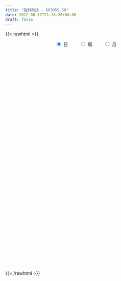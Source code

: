 ```yaml
---
title: "能科科技 - 603859.SH"
date: 2022-08-17T21:18:26+08:00
draft: false
---
```

{{< rawhtml >}}
    <div style="text-align: center">
        <label style="padding: 1rem;"><input style="margin-right: .5rem" type="radio" name="period" value="D" checked onclick="period_change(this)">日</label>
        <label style="padding: 1rem;"><input style="margin-right: .5rem" type="radio" name="period" value="W" onclick="period_change(this)">周</label>
        <label style="padding: 1rem;"><input style="margin-right: .5rem" type="radio" name="period" value="M" onclick="period_change(this)">月</label>
    </div>
    <div id="chart" style="height: 700px;"></div> 
    <script type="text/javascript">
        const D_v = [27971.73,24390.88,47034.81,54278.42,42249.42,44154.71,34091.96,111573.27,49419.03,138843.19,85323.05,92122.92,91798.7,56395.27,67656.82,40633.24,49671.66,88370.19,79151.21,104694.45,51180.81,36866.84,38223.52,38980.73,20980.77,21720.27,30893.0,19107.62,38873.84,53903.1,37886.1,29728.71,17539.8,32467.91,26888.36,21695.42,22636.82,14727.76,12814.02,12216.37,9484.51,14700.43,7667.61,8076.96,10153.96,7727.55,13684.98,24652.42,15019.49,14295.95,12297.5,10956.0,11675.51,10199.14,10668.0,11435.01,9342.26,14884.0,9663.0,7733.15,21846.87,42377.88,34354.99,30519.36,49674.5,29675.31,29355.25,25943.67,15300.7,18078.26,14448.96,18525.26,71303.54,38222.58,26555.0,34918.24,22861.0,47465.58,35604.49,20717.0,26845.1,18139.0,24522.15,19264.0,22214.61,19319.0,10651.0,15473.21,21698.31,13100.0,15427.48,14955.89,10281.95,29804.76,13461.0,10801.85,11738.8,15672.23,17732.09,12529.97,11722.51,13494.87,39825.0,18224.56,11152.0,19036.47,34657.87,19011.0,30127.1,53805.37,31060.69,25229.57,19380.58,27865.2,34765.1,17547.0,16259.81,17344.98,16043.01,23163.0,38785.47,33028.33,19861.2,17909.12,14908.54,16555.93,16844.93,21485.39,21383.39,22006.0,14975.0,14606.0,17335.26,13906.0,30760.2,20537.11,19757.43,14840.16,18229.48,11011.39,10267.0,13512.0,20203.21,15295.77,29876.21,18584.0,19797.41,20901.21,13802.99,8390.39,10895.93,11507.93,15219.97,54602.02,32973.51,16609.0,12774.81,17911.99,12798.77,7215.0,11119.0,24013.04,12991.0,10570.0,9379.76,10639.21,7569.0,7524.0,7123.0,8546.67,10193.79,11555.79,11566.0,7057.0,7697.0,12547.0,11051.8,7099.67,5627.0,7660.09,21266.85,11097.0,16587.97,13947.0,12730.0,11808.51,8715.01,20185.44,13104.32,7203.28,7985.56,10998.28,10255.02,9095.02,16041.56,8779.6,4354.02,13183.26,12529.26,15330.54,13390.0,13745.0,27709.75,15871.63,17598.2,55080.79,26912.0,19688.18,41733.05,27029.69,36907.06,25561.0,20994.0,14490.7,21485.54,39314.65,24554.82,64514.82,26648.18,22923.0,16135.39,15798.0,17577.02,14483.0,19098.0,11314.04,23864.0,21307.0,16970.0,13000.0,26262.03,33419.59,16157.84,17043.0,20971.57,17946.35,14341.91,12151.96,23101.16,16753.71,10797.18,20259.0,41015.27,30632.87,17489.0,23291.56,108228.91,110093.23,58181.96,41775.0,26030.0,36329.91,36800.96,34024.15,27020.2,30371.02,36041.15,24272.06,30278.22,15127.44,15775.0,33311.72,44686.96,26131.06,18315.0,56444.0,56492.13,31589.0,33407.22,33650.46,31230.34,20793.34,25687.26,18203.71,37603.51,29539.12,19984.0,15339.0,10271.36,19762.0,11943.0,42949.34,21176.39,22736.51,33936.46,14690.22,12869.2,10502.21,7608.0,6707.0,16090.05,7432.0,6071.46,9900.79,7388.17,7575.0,11587.88,6960.0,6166.0,9748.09,9807.32,20821.0,8533.0,26923.0,24424.0,18617.12,9554.2,13026.01,32961.61,18545.0,18202.0,14052.09,15249.17,20099.61,24453.17,21068.13,48540.72,29710.79,26249.0,22108.0,60206.82,59370.59,42206.77,22125.2,20045.82,83075.0,51027.61,26640.09,25333.09,18597.0,19518.0,30982.0,11234.0,14275.0,25567.77,12047.0,20421.0,28813.6,32867.2,42691.0,29088.0,20878.0,25052.21,17890.78,49159.0,29958.0,34000.0,19613.06,26425.5,18536.0,23652.0,13827.36,16435.0,17018.18,50374.48,29283.38,37145.28,22971.02,30524.13,33514.94,21716.84,26706.92,19182.34,23795.83,14902.99,21236.75,24758.26,20075.15,18165.29,13595.0,17355.0,13698.0,18826.0,11011.71,7889.51,8793.0,10374.91,6530.05,13805.92,14215.0,16311.0,18459.37,21537.81,18965.41,11598.49,12709.31,10527.0,15151.0,16328.38,17148.07,19313.0,11986.07,11514.1,15181.56,24258.0,25307.0,18584.86,12832.0,11764.75,24587.46,36401.98,23226.86,15610.68,24242.9,17517.0,15092.82,15766.83,13548.74,16455.02,33116.9,19768.85,17043.0,11817.0,10134.82,20311.82,16894.0,14013.0,20007.0,18618.0,18425.88,24085.71,32982.0,22189.28,38630.6,19252.01,23673.01,25873.15,19274.73,12481.38,14898.95,16101.77,9460.41,9615.82,18509.0,11278.0,17383.0,13210.0,12409.45,10180.0,11849.22,59107.21,41721.11,43588.18,38418.63,28139.03,28272.22,22450.25,24975.84,21916.73,16459.0,14155.75,22166.38,30628.31,21452.0,15984.0,13866.63,13700.92,18601.35,17287.0,16842.45,18279.18,14325.63,17425.46,11726.31,23499.86,14983.0,10058.01,16927.0,25070.25,19993.61,17924.67,13496.19,20077.18,10518.0,7647.95,14468.54,12050.49,19573.35,22628.58,27507.95,36562.0,23412.67,14352.0,11423.09,13322.37,16251.63,28385.55,18188.94,20256.0,26156.13,14161.13,26639.85,29379.0,25133.0,13765.0,15048.0,16388.51,13936.51,15930.61,10219.0]
const D_histogram = [0.0,-0.0108490028,0.1246197157,0.3450501965,0.3996220638,0.4581463101,0.4869559132,0.7293698382,1.1168237598,1.1977198126,1.0980079042,0.9248331507,0.9627487762,0.9832855892,0.9040963493,0.7344970618,0.4656693378,-0.0488802136,-0.4695493834,-0.7597523534,-1.0093111624,-1.1076077308,-1.0995896668,-1.064969442,-1.0105103601,-0.9250230453,-0.90542387,-0.8092995562,-0.6581943799,-0.7062401723,-0.7620243646,-0.8422484411,-0.8257285084,-0.662677812,-0.4811918522,-0.3201806223,-0.170778802,-0.0341816555,0.0202984812,0.0440195995,0.066901207,-0.0014400771,-0.0346657043,-0.0612915348,-0.0254475541,0.020288698,0.1253027899,0.2604041273,0.3045795563,0.3295977448,0.2843862872,0.2230433756,0.1370661478,0.131102534,0.0961698135,0.0229938528,-0.05569057,-0.0761399953,-0.0786267969,-0.0874143513,-0.1945795214,-0.270552591,-0.1417717897,0.0080850864,0.1734886915,0.2776674052,0.2952578044,0.3303715689,0.3189917432,0.2272860075,0.1775912589,0.1991863325,0.360881299,0.3821947386,0.3875598619,0.4379238577,0.4369109742,0.4908217227,0.4303466702,0.3099388185,0.1760789369,0.028916241,-0.0532036019,-0.0677935426,-0.141245967,-0.1797731065,-0.1946185352,-0.2457294138,-0.3259040395,-0.4053096853,-0.4708506952,-0.5359562205,-0.4997896285,-0.3255995827,-0.2430433186,-0.1585156373,-0.1087309334,-0.0492610694,-0.0939396425,-0.0915738245,-0.0838875105,-0.1030724475,-0.2635799327,-0.3377249076,-0.3371285729,-0.2142820431,-0.1700962189,-0.1592730652,-0.2397647695,-0.388679293,-0.4856338437,-0.4908628537,-0.4908140203,-0.4231615452,-0.2882768056,-0.2012671644,-0.1222019258,-0.0328369933,0.0143395845,0.0982997557,0.2332368031,0.2214886132,0.1836441941,0.1629173008,0.1274693154,0.1162709802,0.1416537151,0.2189437724,0.287203399,0.3257865738,0.2721663893,0.1840052911,0.186886811,0.1875428225,0.3107865356,0.402864952,0.4332883822,0.4409923858,0.4234746758,0.3869107241,0.3349766156,0.3168492643,0.3041850197,0.3095935887,0.3464005236,0.3114617961,0.2026816367,-0.0173398486,-0.1187369023,-0.1657234993,-0.1636404876,-0.2281788467,-0.168474051,0.0544264856,0.0997718995,0.1224839798,0.1276256244,0.1454447546,0.1246337396,0.1065822223,0.1037272055,-0.0122196043,-0.1023231021,-0.1572320373,-0.1976939246,-0.1754748877,-0.1504713693,-0.1374538959,-0.1425289815,-0.1207008144,-0.0981956158,-0.1247234437,-0.1471241349,-0.1526648771,-0.1533814872,-0.1143112032,-0.085914217,-0.0642234949,-0.0394305181,-0.0324100493,0.005934635,0.0408292837,0.1112061752,0.1009625359,0.0819758656,0.0908647145,0.0744326734,-0.0554574655,-0.0963630946,-0.139119589,-0.172181426,-0.1408817029,-0.1331023967,-0.131235196,-0.0537384555,-0.0265905769,0.0001840877,0.0674404954,0.1474561998,0.173502649,0.1914029644,0.211119127,0.2968290609,0.3332173527,0.291352426,0.3966143501,0.468969711,0.4922254755,0.5570322438,0.5245146546,0.5214881004,0.4057280014,0.30230985,0.2228468968,0.1997086855,0.2860218114,0.3106777158,0.1204652453,0.0171487714,-0.1022690604,-0.2035877339,-0.2131202289,-0.2343369024,-0.2439999092,-0.3193871155,-0.3827876826,-0.3036530325,-0.26052809,-0.2492983388,-0.2331914675,-0.1364830201,0.0512969306,0.1445228703,0.1566751404,0.1425449342,0.0396050843,-0.063915143,-0.1673321757,-0.0938505135,-0.059910929,-0.0632471755,-0.0360213085,-0.0126828317,-0.1442232937,-0.1390618851,-0.0660409576,0.2232487501,0.4530900305,0.6249307252,0.5898029235,0.4739498798,0.4471480691,0.4778240538,0.4524841342,0.4523201926,0.3182185745,0.1294463184,-0.1171769004,-0.2917761962,-0.3788674833,-0.4656700651,-0.3143837045,-0.2489110044,-0.2936963502,-0.3496889971,-0.5066149498,-0.675941466,-0.826669016,-0.9329792024,-1.0299152838,-1.0248403704,-0.92121015,-0.7808382213,-0.6325887914,-0.4193612083,-0.2145572857,-0.1567446785,-0.0865230843,-0.0394493014,-0.0405325459,-0.0231490904,0.1242894582,0.1544169516,0.1850278878,0.1730721398,0.0944635644,0.048183208,0.0563906584,0.0643678748,0.0537669529,-0.0056976357,-0.0352229085,-0.0271239853,-0.0455834605,-0.0285635242,-0.0316143726,0.002126387,0.0163105161,0.0238379641,0.0203624341,-0.0007227693,-0.0406728792,-0.0538841261,0.0551403651,0.1845229744,0.2556449786,0.2725376552,0.2986060941,0.3666691869,0.3500745237,0.3053789369,0.2913041264,0.2511851678,0.2454124431,0.2124091191,0.1635841484,0.2429607443,0.2467289262,0.2355325248,0.2156448966,0.2897781988,0.2957654309,0.3429295493,0.2894804245,0.2478631117,0.4022642227,0.4592786139,0.4212230165,0.3265288068,0.1948108241,0.0323080328,0.0344535237,-0.0058979021,-0.0867112571,-0.1246336995,-0.1997712966,-0.2204501622,-0.1390385087,-0.181384204,-0.3586539693,-0.43360638,-0.4624852082,-0.4771488034,-0.515507896,-0.3619547259,-0.1757494667,-0.0020516651,0.0908881909,0.1632310329,0.173827333,0.1313687243,0.140545624,0.0855587643,0.0817493521,0.1323665274,0.194996808,0.2748307598,0.2859695501,0.3721548791,0.4176869448,0.3756872228,0.2808078762,0.1060641886,0.0688711491,-0.0538991054,-0.1369568108,-0.2778874849,-0.401121916,-0.4561125165,-0.4861049411,-0.3803243078,-0.3740879238,-0.4316327761,-0.4709090828,-0.4419959556,-0.3842529972,-0.3578163215,-0.2858399419,-0.1610001965,-0.118970453,-0.0076084341,0.0328992435,0.1467755371,0.2416214925,0.3030624988,0.262434977,0.2429656382,0.1485181331,-0.0463857168,-0.2243694996,-0.3799919947,-0.4264209549,-0.4482288115,-0.5366791456,-0.7376209771,-0.7900861789,-0.697074779,-0.6029605231,-0.5142670808,-0.3826708597,-0.1357601728,0.0067819501,0.0942890737,0.1635589832,0.1612345889,0.1546339392,0.0974833426,0.0343971219,-0.052155106,-0.1991752441,-0.2744644122,-0.3793555586,-0.3719930117,-0.3467787952,-0.2885707075,-0.2631304847,-0.2123755212,-0.1862209791,-0.1751557805,-0.199256196,-0.2296403223,-0.3754422157,-0.4925512319,-0.4178503339,-0.373947257,-0.198910788,0.0361934981,0.1618848103,0.2496926971,0.3749542226,0.45372864,0.5020312739,0.5281966263,0.5206804923,0.5289131487,0.5798413109,0.598655684,0.6090309043,0.6019738102,0.4923673209,0.570082765,0.5428546049,0.4723760789,0.496746053,0.4830672112,0.4859994732,0.5172271473,0.5467813733,0.5029299543,0.4320907296,0.3381302853,0.3378555949,0.3374716045,0.2852159393,0.2401897984,0.1804480577,0.1461121793,0.1164035947,0.0545113055,-0.0359200319,-0.0302884575,-0.0004105858,0.0124666052,0.0197282311,-0.0331150457,-0.0352696338,-0.0731069237,-0.1145667285,-0.2011730846,-0.2357730186,-0.2035163428,-0.2046108225,-0.2503361487,-0.2897970058,-0.2817590008,-0.2130963303,-0.1803866219,-0.1498170872,-0.0669668232,0.0406324125,0.1733269243,0.2199494138,0.1828748713,0.1625140743,0.1718331957,0.1778151196,0.2218297987,0.2198612077,0.1248556187,0.0719585161,0.0435959063,0.0830526231,0.1512723205,0.1168128027,0.0910119103,0.0615723412,0.0082806961,-0.0303827866,-0.0603342749,-0.0863085165]
const D_fast = [0.0,-0.0135612536,0.153062394,0.4597554239,0.6142328071,0.787293631,0.9378422123,1.3625985969,2.0292584584,2.4095844644,2.5843745321,2.6424080663,2.9210108857,3.187369096,3.3342039434,3.3482289214,3.1958185318,2.6690489271,2.1309924114,1.6508513531,1.1489647535,0.7737662524,0.5068868996,0.275264764,0.0770962559,-0.0686721907,-0.2754289829,-0.3816295582,-0.3950729769,-0.6196788123,-0.8659690958,-1.1567552826,-1.346667477,-1.3492862336,-1.2880982368,-1.2071321625,-1.1004250426,-0.97237331,-0.9128185531,-0.8780925349,-0.8384856257,-0.907186929,-0.9490789822,-0.9910276965,-0.9615456043,-0.9107371777,-0.7743973883,-0.5741950191,-0.453874701,-0.3464570764,-0.3205719621,-0.3261540298,-0.3778647206,-0.3510527009,-0.3619429681,-0.4293704656,-0.521977531,-0.561461955,-0.5836054559,-0.6142465981,-0.7700566485,-0.9136678659,-0.820330012,-0.6684518643,-0.4596760863,-0.2860805213,-0.194675671,-0.0769690143,-0.0086009042,-0.0434851381,-0.0487820719,0.0226095848,0.2745248761,0.3913870003,0.4936420891,0.6534870493,0.7617019094,0.9383180885,0.9854297037,0.9425065565,0.8526664092,0.7127327735,0.6173120301,0.5857737038,0.4770097877,0.3935393715,0.330039309,0.217496077,0.0558454414,-0.1248876258,-0.3081413094,-0.5072358899,-0.596016705,-0.5032265549,-0.4814311204,-0.4365323485,-0.4139303779,-0.3667757812,-0.4349392649,-0.455466903,-0.4687524667,-0.5137055156,-0.7401079839,-0.8986841858,-0.9823699942,-0.9130939753,-0.9114322057,-0.9404273184,-1.080860215,-1.3269445618,-1.5453075735,-1.6732522969,-1.7959069686,-1.8340448798,-1.7712293415,-1.7345364914,-1.6860217343,-1.6048660501,-1.5541045762,-1.4455694661,-1.2523232179,-1.2086992545,-1.200632625,-1.1806301931,-1.1842108497,-1.1663414399,-1.1055452762,-0.9735192758,-0.8334587995,-0.7134289812,-0.6990075683,-0.7411673437,-0.6915641211,-0.644022404,-0.443082057,-0.2502874027,-0.1115418769,0.0064102231,0.0947611821,0.1549249114,0.1867349568,0.2478199216,0.311201932,0.3940088981,0.5174159639,0.5603426854,0.5022329352,0.2778764877,0.1467952085,0.0583777367,0.0195506264,-0.1020324443,-0.0844461613,0.1520609967,0.2223493855,0.2756824606,0.3127305114,0.3669108303,0.3772582501,0.3858522884,0.408929073,0.2899273621,0.1742430887,0.0800261442,-0.0098592242,-0.0315089092,-0.0441232332,-0.0654692337,-0.1061765647,-0.1145236012,-0.1165673066,-0.1742759954,-0.2334577203,-0.2771646817,-0.3162266637,-0.3057341805,-0.2988157485,-0.2931809002,-0.2782455529,-0.2793275964,-0.2394992533,-0.1943972837,-0.0962188484,-0.0812218538,-0.0797145577,-0.0481095301,-0.0459334028,-0.1896879082,-0.2546843109,-0.3322207026,-0.4083278961,-0.4122485987,-0.4377448916,-0.4686864899,-0.4046243633,-0.384124129,-0.3573034424,-0.2731869109,-0.1563071565,-0.0868850451,-0.0211339886,0.0513619557,0.2112791548,0.3309717848,0.3619449646,0.5663604763,0.7559582649,0.9022703982,1.1063352275,1.204946302,1.3322917729,1.3179636743,1.2901229854,1.2663717563,1.2931607164,1.4509792952,1.5533046285,1.3932084694,1.2941791883,1.1491940914,0.9969784845,0.9341659322,0.854365033,0.783702049,0.6284680638,0.4693705761,0.4725919681,0.450584888,0.3994900545,0.357299059,0.4198867513,0.6204909347,0.749847592,0.8011686472,0.8226746745,0.7296360957,0.6101370826,0.464887006,0.5149060398,0.5338678921,0.5147198517,0.5329403915,0.5531081605,0.385511875,0.3559078123,0.4124185004,0.7575203956,1.1006341837,1.4287075597,1.5410304889,1.5436649151,1.6286501217,1.7787821198,1.8665632338,1.9794793404,1.9249323659,1.7685216894,1.4926042455,1.2450609006,1.0632527427,0.8600326447,0.9327230791,0.9359680282,0.8177585948,0.6743436986,0.3907640085,0.0524521258,-0.3049426783,-0.6444976652,-0.9989125676,-1.2500477468,-1.3767200639,-1.4315576905,-1.4414554584,-1.3330681774,-1.1819035763,-1.1632771386,-1.1146863155,-1.0774748579,-1.0886912389,-1.0770950561,-0.8985841429,-0.8298524117,-0.7529845035,-0.7216722165,-0.7766649008,-0.8108994552,-0.7885943402,-0.7645251551,-0.7616843387,-0.8225733363,-0.8609043363,-0.8595864093,-0.8894417497,-0.8795626944,-0.890517136,-0.8562447796,-0.8379830214,-0.8244960825,-0.8228810039,-0.8441468997,-0.8942652294,-0.9209475078,-0.7981379254,-0.6226245724,-0.4875913236,-0.4025642332,-0.3018442708,-0.1421138813,-0.0711899136,-0.0395407661,0.019210455,0.0418877884,0.0974681744,0.1175671302,0.1096381966,0.2497549786,0.3152053921,0.3628921218,0.3969157178,0.5434935697,0.6234221595,0.7563186653,0.7752396466,0.7955881117,1.0505552783,1.2223893231,1.2896394798,1.2765774717,1.1935621951,1.0391364121,1.0498952839,1.0080693825,0.9055782132,0.836497346,0.7114169247,0.6356255186,0.6822775449,0.5945857986,0.327652541,0.1442985353,-0.0002015949,-0.134152391,-0.3013884576,-0.2383239689,-0.0960560765,0.0771288088,0.1927907126,0.3059413128,0.3599944462,0.3503780186,0.3946913243,0.3610941556,0.3777220815,0.4614308886,0.5728103712,0.7213520129,0.8039831907,0.9832072395,1.1331610414,1.1850831251,1.1604057476,1.0121781071,0.9922028548,0.8559578241,0.7386609159,0.5282583706,0.3047434605,0.1357247309,-0.0157939289,-0.0050943726,-0.0923799695,-0.2578330159,-0.4148365933,-0.4964224549,-0.5347427459,-0.5977601505,-0.5972437564,-0.5126540601,-0.5003669299,-0.3909070195,-0.3421745311,-0.1916043532,-0.0363530246,0.1008536063,0.1258348288,0.1671068996,0.1097889277,-0.0967113514,-0.3307875091,-0.5814080029,-0.7344422017,-0.8683072612,-1.0909273817,-1.4762744576,-1.7262612041,-1.8075184989,-1.8641443737,-1.9040177016,-1.8680891955,-1.6551185518,-1.5108809414,-1.3998015494,-1.289641894,-1.2516576411,-1.219599806,-1.252379567,-1.3068665072,-1.4064575115,-1.6032714607,-1.7471767318,-1.9469067678,-2.0325424739,-2.0940229562,-2.1079575453,-2.1482999437,-2.1506388605,-2.1710395633,-2.2037633097,-2.2776777742,-2.3654719812,-2.6051344284,-2.8453812526,-2.8751429381,-2.9247266754,-2.7994179035,-2.5552652428,-2.3891027281,-2.2388716669,-2.0198715858,-1.8276650085,-1.653854556,-1.495640047,-1.372986058,-1.2325251144,-1.0366366244,-0.8681583304,-0.7055253839,-0.5620890255,-0.5486036846,-0.3283675493,-0.2198820581,-0.1722665644,-0.0237100771,0.083377884,0.2078100143,0.3683444752,0.5345940446,0.6164751141,0.6536585718,0.6442306988,0.7284199072,0.8124038179,0.8314521376,0.8464734462,0.83184372,0.8340358864,0.8334282004,0.7851637376,0.6857523922,0.6838118522,0.7135870776,0.7295809199,0.7417746035,0.6806525653,0.6696805688,0.613566548,0.543465061,0.4065654338,0.3130222451,0.2943998352,0.2421526499,0.1338432865,0.0219331779,-0.0404685672,-0.0250799794,-0.0374669264,-0.0443516635,0.0217568947,0.1395142335,0.3155404764,0.4171503194,0.4257944947,0.4460622162,0.4983396366,0.5487753404,0.6482474692,0.7012441801,0.6374524957,0.6025450222,0.5850813889,0.6453012615,0.7513390391,0.7460827219,0.743034807,0.7289883232,0.6777668522,0.6315076729,0.5864726159,0.5389212451]
const D_slow = [0.0,-0.0027122507,0.0284426782,0.1147052274,0.2146107433,0.3291473209,0.4508862991,0.6332287587,0.9124346986,1.2118646518,1.4863666278,1.7175749155,1.9582621096,2.2040835069,2.4301075942,2.6137318596,2.7301491941,2.7179291407,2.6005417948,2.4106037065,2.1582759159,1.8813739832,1.6064765665,1.340234206,1.087606616,0.8563508546,0.6299948871,0.4276699981,0.2631214031,0.08656136,-0.1039447312,-0.3145068414,-0.5209389685,-0.6866084215,-0.8069063846,-0.8869515402,-0.9296462407,-0.9381916545,-0.9331170342,-0.9221121344,-0.9053868326,-0.9057468519,-0.914413278,-0.9297361617,-0.9360980502,-0.9310258757,-0.8997001782,-0.8345991464,-0.7584542573,-0.6760548211,-0.6049582493,-0.5491974054,-0.5149308685,-0.482155235,-0.4581127816,-0.4523643184,-0.4662869609,-0.4853219597,-0.504978659,-0.5268322468,-0.5754771271,-0.6431152749,-0.6785582223,-0.6765369507,-0.6331647778,-0.5637479265,-0.4899334754,-0.4073405832,-0.3275926474,-0.2707711455,-0.2263733308,-0.1765767477,-0.0863564229,0.0091922617,0.1060822272,0.2155631916,0.3247909352,0.4474963658,0.5550830334,0.632567738,0.6765874723,0.6838165325,0.670515632,0.6535672464,0.6182557546,0.573312478,0.5246578442,0.4632254908,0.3817494809,0.2804220595,0.1627093858,0.0287203306,-0.0962270765,-0.1776269722,-0.2383878018,-0.2780167111,-0.3051994445,-0.3175147118,-0.3409996225,-0.3638930786,-0.3848649562,-0.4106330681,-0.4765280513,-0.5609592782,-0.6452414214,-0.6988119322,-0.7413359869,-0.7811542532,-0.8410954455,-0.9382652688,-1.0596737297,-1.1823894432,-1.3050929482,-1.4108833346,-1.4829525359,-1.533269327,-1.5638198085,-1.5720290568,-1.5684441607,-1.5438692218,-1.485560021,-1.4301878677,-1.3842768192,-1.3435474939,-1.3116801651,-1.28261242,-1.2471989913,-1.1924630482,-1.1206621984,-1.039215555,-0.9711739577,-0.9251726349,-0.8784509321,-0.8315652265,-0.7538685926,-0.6531523546,-0.5448302591,-0.4345821626,-0.3287134937,-0.2319858127,-0.1482416588,-0.0690293427,0.0070169122,0.0844153094,0.1710154403,0.2488808893,0.2995512985,0.2952163363,0.2655321108,0.224101236,0.183191114,0.1261464024,0.0840278896,0.097634511,0.1225774859,0.1531984809,0.185104887,0.2214660756,0.2526245105,0.2792700661,0.3052018675,0.3021469664,0.2765661909,0.2372581816,0.1878347004,0.1439659785,0.1063481361,0.0719846622,0.0363524168,0.0061772132,-0.0183716908,-0.0495525517,-0.0863335854,-0.1244998047,-0.1628451765,-0.1914229773,-0.2129015315,-0.2289574053,-0.2388150348,-0.2469175471,-0.2454338883,-0.2352265674,-0.2074250236,-0.1821843896,-0.1616904232,-0.1389742446,-0.1203660763,-0.1342304426,-0.1583212163,-0.1931011135,-0.23614647,-0.2713668958,-0.3046424949,-0.3374512939,-0.3508859078,-0.357533552,-0.3574875301,-0.3406274063,-0.3037633563,-0.2603876941,-0.212536953,-0.1597571712,-0.085549906,-0.0022455679,0.0705925386,0.1697461262,0.2869885539,0.4100449228,0.5493029837,0.6804316474,0.8108036725,0.9122356728,0.9878131353,1.0435248595,1.0934520309,1.1649574838,1.2426269127,1.2727432241,1.2770304169,1.2514631518,1.2005662183,1.1472861611,1.0887019355,1.0277019582,0.9478551793,0.8521582587,0.7762450005,0.711112978,0.6487883933,0.5904905265,0.5563697714,0.5691940041,0.6053247217,0.6444935068,0.6801297403,0.6900310114,0.6740522256,0.6322191817,0.6087565533,0.5937788211,0.5779670272,0.5689617001,0.5657909922,0.5297351687,0.4949696974,0.478459458,0.5342716456,0.6475441532,0.8037768345,0.9512275654,1.0697150353,1.1815020526,1.300958066,1.4140790996,1.5271591477,1.6067137914,1.639075371,1.6097811459,1.5368370968,1.442120226,1.3257027097,1.2471067836,1.1848790325,1.111454945,1.0240326957,0.8973789583,0.7283935918,0.5217263378,0.2884815372,0.0310027162,-0.2252073764,-0.4555099139,-0.6507194692,-0.8088666671,-0.9137069691,-0.9673462906,-1.0065324602,-1.0281632312,-1.0380255566,-1.048158693,-1.0539459657,-1.0228736011,-0.9842693632,-0.9380123913,-0.8947443563,-0.8711284652,-0.8590826632,-0.8449849986,-0.8288930299,-0.8154512917,-0.8168757006,-0.8256814277,-0.8324624241,-0.8438582892,-0.8509991702,-0.8589027634,-0.8583711666,-0.8542935376,-0.8483340466,-0.843243438,-0.8434241304,-0.8535923502,-0.8670633817,-0.8532782904,-0.8071475468,-0.7432363022,-0.6751018884,-0.6004503649,-0.5087830681,-0.4212644372,-0.344919703,-0.2720936714,-0.2092973795,-0.1479442687,-0.0948419889,-0.0539459518,0.0067942343,0.0684764658,0.127359597,0.1812708212,0.2537153709,0.3276567286,0.4133891159,0.4857592221,0.547725,0.6482910557,0.7631107091,0.8684164633,0.950048665,0.998751371,1.0068283792,1.0154417601,1.0139672846,0.9922894703,0.9611310455,0.9111882213,0.8560756808,0.8213160536,0.7759700026,0.6863065103,0.5779049153,0.4622836132,0.3429964124,0.2141194384,0.1236307569,0.0796933902,0.079180474,0.1019025217,0.1427102799,0.1861671132,0.2190092943,0.2541457003,0.2755353913,0.2959727294,0.3290643612,0.3778135632,0.4465212531,0.5180136407,0.6110523604,0.7154740966,0.8093959023,0.8795978714,0.9061139185,0.9233317058,0.9098569295,0.8756177267,0.8061458555,0.7058653765,0.5918372474,0.4703110121,0.3752299352,0.2817079543,0.1737997602,0.0560724895,-0.0544264994,-0.1504897487,-0.239943829,-0.3114038145,-0.3516538636,-0.3813964769,-0.3832985854,-0.3750737745,-0.3383798903,-0.2779745171,-0.2022088925,-0.1366001482,-0.0758587386,-0.0387292054,-0.0503256346,-0.1064180095,-0.2014160082,-0.3080212469,-0.4200784497,-0.5542482361,-0.7386534804,-0.9361750252,-1.1104437199,-1.2611838507,-1.3897506209,-1.4854183358,-1.519358379,-1.5176628915,-1.4940906231,-1.4532008773,-1.41289223,-1.3742337452,-1.3498629096,-1.3412636291,-1.3543024056,-1.4040962166,-1.4727123196,-1.5675512093,-1.6605494622,-1.747244161,-1.8193868379,-1.885169459,-1.9382633393,-1.9848185841,-2.0286075292,-2.0784215782,-2.1358316588,-2.2296922127,-2.3528300207,-2.4572926042,-2.5507794184,-2.6005071154,-2.5914587409,-2.5509875383,-2.4885643641,-2.3948258084,-2.2813936484,-2.1558858299,-2.0238366734,-1.8936665503,-1.7614382631,-1.6164779354,-1.4668140144,-1.3145562883,-1.1640628357,-1.0409710055,-0.8984503143,-0.762736663,-0.6446426433,-0.52045613,-0.3996893272,-0.2781894589,-0.1488826721,-0.0121873288,0.1135451598,0.2215678422,0.3061004135,0.3905643123,0.4749322134,0.5462361982,0.6062836478,0.6513956623,0.6879237071,0.7170246058,0.7306524321,0.7216724242,0.7141003098,0.7139976633,0.7171143146,0.7220463724,0.713767611,0.7049502025,0.6866734716,0.6580317895,0.6077385184,0.5487952637,0.497916178,0.4467634724,0.3841794352,0.3117301838,0.2412904336,0.188016351,0.1429196955,0.1054654237,0.0887237179,0.098881821,0.1422135521,0.1972009056,0.2429196234,0.283548142,0.3265064409,0.3709602208,0.4264176705,0.4813829724,0.512596877,0.5305865061,0.5414854826,0.5622486384,0.6000667185,0.6292699192,0.6520228968,0.6674159821,0.6694861561,0.6618904594,0.6468068907,0.6252297616]
const D_data = [['2020-07-29', 34.48, 35.52, 34.05, 35.6],['2020-07-30', 35.68, 35.35, 35.01, 36.17],['2020-07-31', 35.39, 37.57, 35.28, 37.65],['2020-08-03', 37.9, 39.8, 37.59, 40.18],['2020-08-04', 39.28, 38.79, 38.38, 39.95],['2020-08-05', 39.01, 39.53, 38.54, 40.16],['2020-08-06', 39.53, 39.83, 39.06, 40.32],['2020-08-07', 40.42, 43.81, 39.95, 43.81],['2020-08-10', 46.5, 48.19, 45.33, 48.19],['2020-08-11', 49.0, 46.7, 45.2, 50.5],['2020-08-12', 46.27, 45.5, 44.0, 47.83],['2020-08-13', 45.7, 44.88, 44.28, 47.7],['2020-08-14', 44.7, 48.18, 44.3, 48.76],['2020-08-17', 47.2, 49.2, 46.95, 49.3],['2020-08-18', 48.0, 48.88, 47.88, 51.6],['2020-08-19', 49.31, 48.09, 47.71, 49.47],['2020-08-20', 47.8, 46.52, 45.62, 48.7],['2020-08-21', 45.0, 41.87, 41.87, 46.0],['2020-08-24', 41.6, 40.68, 39.5, 41.65],['2020-08-25', 41.93, 40.25, 40.1, 43.14],['2020-08-26', 40.41, 38.91, 38.72, 40.83],['2020-08-27', 39.04, 39.3, 38.45, 39.81],['2020-08-28', 39.0, 39.75, 38.75, 40.47],['2020-08-31', 39.78, 39.54, 39.4, 40.66],['2020-09-01', 39.54, 39.37, 38.97, 39.8],['2020-09-02', 39.12, 39.5, 39.1, 39.75],['2020-09-03', 39.43, 38.33, 38.23, 39.43],['2020-09-04', 38.5, 38.99, 38.2, 39.1],['2020-09-07', 38.99, 39.81, 38.78, 40.4],['2020-09-08', 40.0, 37.07, 36.81, 40.08],['2020-09-09', 36.59, 36.1, 35.45, 37.36],['2020-09-10', 36.14, 34.75, 34.52, 37.2],['2020-09-11', 34.4, 35.06, 34.32, 35.23],['2020-09-14', 35.4, 36.7, 35.3, 37.28],['2020-09-15', 36.66, 37.3, 36.21, 37.44],['2020-09-16', 37.3, 37.53, 36.8, 37.59],['2020-09-17', 37.55, 37.9, 37.26, 38.36],['2020-09-18', 38.0, 38.3, 37.51, 38.3],['2020-09-21', 38.04, 37.65, 37.4, 38.4],['2020-09-22', 37.31, 37.37, 36.7, 37.9],['2020-09-23', 37.5, 37.4, 36.89, 37.5],['2020-09-24', 37.0, 36.03, 35.82, 37.2],['2020-09-25', 36.2, 36.05, 35.7, 36.48],['2020-09-28', 36.24, 35.8, 35.41, 36.3],['2020-09-29', 36.0, 36.44, 36.0, 36.67],['2020-09-30', 36.47, 36.65, 36.26, 36.88],['2020-10-09', 36.99, 37.73, 36.99, 37.78],['2020-10-12', 38.0, 38.79, 37.99, 39.08],['2020-10-13', 38.9, 38.25, 38.01, 38.91],['2020-10-14', 38.2, 38.35, 37.87, 38.66],['2020-10-15', 38.33, 37.57, 37.51, 38.51],['2020-10-16', 37.62, 37.2, 36.69, 37.95],['2020-10-19', 37.6, 36.56, 36.46, 37.66],['2020-10-20', 36.58, 37.35, 36.09, 37.35],['2020-10-21', 37.52, 36.9, 36.5, 37.52],['2020-10-22', 36.99, 36.11, 35.7, 36.99],['2020-10-23', 36.07, 35.55, 35.44, 36.39],['2020-10-26', 35.55, 35.89, 34.81, 36.13],['2020-10-27', 35.97, 35.92, 35.0, 36.02],['2020-10-28', 35.75, 35.67, 35.3, 35.92],['2020-10-29', 35.21, 33.93, 33.93, 35.38],['2020-10-30', 35.13, 33.55, 33.47, 36.27],['2020-11-02', 33.58, 36.0, 33.28, 36.62],['2020-11-03', 35.99, 36.87, 35.61, 37.3],['2020-11-04', 36.87, 37.9, 36.61, 38.26],['2020-11-05', 38.88, 37.96, 37.05, 38.88],['2020-11-06', 38.25, 37.36, 37.06, 38.57],['2020-11-09', 37.39, 37.91, 37.21, 38.44],['2020-11-10', 37.7, 37.6, 37.05, 38.1],['2020-11-11', 37.2, 36.49, 36.32, 37.67],['2020-11-12', 36.5, 36.76, 36.45, 36.91],['2020-11-13', 37.0, 37.7, 36.32, 37.7],['2020-11-16', 37.73, 40.16, 37.4, 41.47],['2020-11-17', 39.74, 39.19, 38.26, 40.2],['2020-11-18', 39.1, 39.38, 38.47, 39.86],['2020-11-19', 38.8, 40.45, 38.51, 40.6],['2020-11-20', 40.08, 40.33, 39.67, 40.64],['2020-11-23', 40.33, 41.59, 39.57, 43.02],['2020-11-24', 41.78, 40.58, 40.46, 42.28],['2020-11-25', 40.82, 39.72, 39.69, 41.1],['2020-11-26', 39.88, 39.15, 38.05, 40.06],['2020-11-27', 39.14, 38.4, 38.13, 39.27],['2020-11-30', 38.29, 38.68, 37.93, 39.85],['2020-12-01', 38.38, 39.31, 38.03, 39.45],['2020-12-02', 39.56, 38.34, 38.01, 39.56],['2020-12-03', 38.51, 38.43, 37.43, 38.98],['2020-12-04', 38.2, 38.51, 38.09, 38.83],['2020-12-07', 38.46, 37.77, 37.71, 38.79],['2020-12-08', 37.7, 36.88, 36.75, 37.76],['2020-12-09', 36.88, 36.21, 36.2, 37.28],['2020-12-10', 35.72, 35.67, 35.11, 36.15],['2020-12-11', 35.52, 34.93, 34.8, 35.96],['2020-12-14', 34.93, 35.7, 34.81, 35.75],['2020-12-15', 35.88, 37.65, 35.88, 37.92],['2020-12-16', 37.62, 36.94, 36.61, 37.69],['2020-12-17', 37.02, 37.22, 36.56, 37.46],['2020-12-18', 37.0, 37.0, 36.9, 37.55],['2020-12-21', 37.7, 37.31, 36.69, 37.7],['2020-12-22', 37.24, 35.94, 35.75, 37.28],['2020-12-23', 36.0, 36.29, 35.62, 36.46],['2020-12-24', 36.31, 36.26, 36.03, 37.07],['2020-12-25', 36.0, 35.76, 35.4, 36.36],['2020-12-28', 35.58, 33.29, 33.22, 35.58],['2020-12-29', 33.25, 33.42, 33.0, 34.18],['2020-12-30', 33.36, 33.8, 33.25, 33.97],['2020-12-31', 33.56, 35.35, 33.56, 35.58],['2021-01-04', 35.43, 34.56, 34.05, 35.56],['2021-01-05', 34.51, 34.05, 33.76, 34.54],['2021-01-06', 33.65, 32.44, 32.3, 34.11],['2021-01-07', 32.01, 30.58, 29.5, 32.43],['2021-01-08', 30.45, 30.07, 29.1, 30.88],['2021-01-11', 30.21, 30.39, 29.8, 30.78],['2021-01-12', 30.03, 29.87, 29.55, 30.46],['2021-01-13', 29.82, 30.34, 28.99, 30.48],['2021-01-14', 30.3, 31.24, 29.5, 31.6],['2021-01-15', 31.1, 30.83, 30.35, 31.21],['2021-01-18', 31.05, 30.83, 30.76, 31.17],['2021-01-19', 31.01, 31.13, 30.88, 31.68],['2021-01-20', 31.03, 30.74, 30.37, 31.38],['2021-01-21', 30.6, 31.38, 30.3, 31.64],['2021-01-22', 33.2, 32.53, 32.14, 34.0],['2021-01-25', 32.1, 31.0, 30.52, 32.1],['2021-01-26', 31.0, 30.5, 30.03, 31.0],['2021-01-27', 30.28, 30.5, 29.65, 30.84],['2021-01-28', 30.6, 30.09, 29.92, 30.73],['2021-01-29', 30.09, 30.18, 29.94, 30.89],['2021-02-01', 30.3, 30.6, 30.18, 30.98],['2021-02-02', 30.66, 31.5, 30.41, 31.98],['2021-02-03', 31.51, 31.82, 31.51, 32.27],['2021-02-04', 32.0, 31.83, 31.02, 32.26],['2021-02-05', 31.95, 30.73, 30.55, 31.95],['2021-02-08', 30.66, 29.96, 29.88, 30.98],['2021-02-09', 29.96, 30.89, 29.5, 31.41],['2021-02-10', 31.01, 30.9, 30.4, 31.65],['2021-02-18', 31.2, 32.86, 31.1, 33.45],['2021-02-19', 32.75, 33.24, 32.33, 33.41],['2021-02-22', 33.5, 33.05, 32.9, 33.5],['2021-02-23', 33.05, 33.15, 32.26, 33.4],['2021-02-24', 33.25, 33.1, 32.7, 34.0],['2021-02-25', 33.28, 33.0, 32.71, 33.28],['2021-02-26', 32.8, 32.83, 32.17, 33.26],['2021-03-01', 32.85, 33.31, 32.85, 33.46],['2021-03-02', 33.35, 33.54, 33.35, 34.44],['2021-03-03', 33.48, 34.0, 33.02, 34.1],['2021-03-04', 34.0, 34.79, 33.8, 35.16],['2021-03-05', 34.4, 34.19, 34.12, 35.32],['2021-03-08', 33.86, 33.12, 32.72, 34.1],['2021-03-09', 32.91, 30.95, 30.8, 32.91],['2021-03-10', 31.21, 31.55, 30.7, 31.57],['2021-03-11', 31.34, 31.75, 31.0, 31.75],['2021-03-12', 31.7, 32.14, 31.53, 32.19],['2021-03-15', 32.14, 31.0, 30.89, 32.14],['2021-03-16', 31.0, 32.4, 30.97, 32.72],['2021-03-17', 32.16, 35.18, 32.15, 35.29],['2021-03-18', 34.83, 33.76, 33.5, 34.95],['2021-03-19', 33.4, 33.77, 33.06, 34.09],['2021-03-22', 33.5, 33.75, 33.33, 34.08],['2021-03-23', 33.76, 34.11, 33.35, 34.28],['2021-03-24', 34.1, 33.76, 33.53, 34.44],['2021-03-25', 33.55, 33.82, 33.55, 34.11],['2021-03-26', 33.85, 34.08, 33.85, 34.51],['2021-03-29', 34.06, 32.42, 32.28, 34.06],['2021-03-30', 32.42, 32.18, 31.92, 32.67],['2021-03-31', 32.17, 32.16, 31.85, 32.34],['2021-04-01', 32.35, 31.97, 31.86, 32.37],['2021-04-02', 31.94, 32.58, 31.89, 32.96],['2021-04-06', 32.6, 32.63, 32.34, 32.89],['2021-04-07', 32.63, 32.48, 32.29, 32.73],['2021-04-08', 32.41, 32.17, 32.11, 32.56],['2021-04-09', 32.2, 32.45, 32.1, 32.49],['2021-04-12', 32.5, 32.49, 32.4, 33.04],['2021-04-13', 32.55, 31.77, 31.55, 32.82],['2021-04-14', 31.77, 31.57, 31.4, 31.91],['2021-04-15', 31.53, 31.57, 31.41, 31.78],['2021-04-16', 31.37, 31.47, 31.28, 31.67],['2021-04-19', 31.85, 31.94, 31.48, 32.27],['2021-04-20', 31.94, 31.88, 31.56, 32.14],['2021-04-21', 31.6, 31.84, 31.42, 31.87],['2021-04-22', 31.8, 31.93, 31.7, 31.97],['2021-04-23', 31.91, 31.73, 31.57, 32.03],['2021-04-26', 32.38, 32.2, 32.0, 32.98],['2021-04-27', 32.0, 32.34, 31.57, 32.49],['2021-04-28', 32.29, 33.1, 32.13, 33.32],['2021-04-29', 32.58, 32.31, 32.23, 32.94],['2021-04-30', 32.35, 32.17, 31.45, 32.64],['2021-05-06', 32.25, 32.54, 32.18, 33.35],['2021-05-07', 32.68, 32.25, 31.91, 32.75],['2021-05-10', 32.0, 30.42, 30.36, 32.17],['2021-05-11', 30.8, 30.99, 29.96, 31.06],['2021-05-12', 31.0, 30.62, 30.45, 31.05],['2021-05-13', 30.62, 30.38, 30.0, 30.62],['2021-05-14', 30.38, 31.02, 30.07, 31.13],['2021-05-17', 31.61, 30.68, 30.55, 31.61],['2021-05-18', 30.44, 30.48, 30.2, 30.73],['2021-05-19', 30.48, 31.52, 30.26, 31.8],['2021-05-20', 31.8, 31.09, 30.96, 31.8],['2021-05-21', 31.25, 31.17, 30.97, 31.58],['2021-05-24', 31.16, 31.91, 31.13, 32.26],['2021-05-25', 31.73, 32.51, 31.72, 32.64],['2021-05-26', 32.53, 32.21, 32.0, 32.89],['2021-05-27', 32.25, 32.34, 31.91, 32.65],['2021-05-28', 32.34, 32.6, 32.15, 32.78],['2021-05-31', 33.12, 33.9, 32.85, 33.9],['2021-06-01', 33.78, 33.86, 33.37, 34.0],['2021-06-02', 33.8, 33.12, 33.06, 33.8],['2021-06-03', 33.07, 35.43, 33.0, 36.4],['2021-06-04', 35.22, 35.88, 35.18, 36.16],['2021-06-07', 35.55, 35.96, 35.34, 36.3],['2021-06-08', 36.36, 37.21, 36.11, 38.3],['2021-06-09', 37.11, 36.6, 35.5, 37.21],['2021-06-10', 36.61, 37.4, 35.73, 37.45],['2021-06-11', 37.3, 36.16, 35.98, 37.34],['2021-06-15', 36.25, 36.14, 35.21, 36.58],['2021-06-16', 36.0, 36.3, 36.0, 36.82],['2021-06-17', 36.38, 37.05, 36.08, 37.25],['2021-06-18', 36.89, 38.95, 36.81, 39.18],['2021-06-21', 38.9, 38.89, 38.18, 39.54],['2021-06-22', 39.3, 36.1, 35.67, 39.5],['2021-06-23', 36.59, 36.63, 35.8, 37.0],['2021-06-24', 36.65, 35.97, 35.9, 36.9],['2021-06-25', 35.8, 35.65, 35.41, 36.4],['2021-06-28', 35.65, 36.5, 35.63, 36.73],['2021-06-29', 36.85, 36.25, 36.22, 37.58],['2021-06-30', 36.19, 36.27, 35.92, 36.71],['2021-07-01', 36.45, 35.13, 34.95, 37.04],['2021-07-02', 35.2, 34.75, 34.45, 35.35],['2021-07-05', 34.91, 36.42, 34.9, 37.0],['2021-07-06', 36.73, 36.18, 35.66, 37.88],['2021-07-07', 36.04, 35.82, 35.62, 36.43],['2021-07-08', 35.73, 35.85, 35.44, 36.35],['2021-07-09', 35.77, 37.1, 35.5, 37.5],['2021-07-12', 37.12, 39.06, 37.11, 39.09],['2021-07-13', 39.09, 38.8, 38.03, 39.09],['2021-07-14', 38.5, 38.28, 37.8, 38.79],['2021-07-15', 38.1, 38.16, 37.1, 38.31],['2021-07-16', 38.0, 36.9, 36.77, 38.0],['2021-07-19', 36.27, 36.42, 36.0, 37.0],['2021-07-20', 36.1, 35.86, 35.5, 36.25],['2021-07-21', 36.12, 37.98, 35.75, 38.28],['2021-07-22', 38.15, 37.8, 37.25, 38.15],['2021-07-23', 37.8, 37.45, 37.03, 37.81],['2021-07-26', 37.42, 37.94, 37.14, 38.26],['2021-07-27', 37.87, 38.09, 37.38, 39.9],['2021-07-28', 37.51, 35.87, 35.3, 37.99],['2021-07-29', 36.49, 37.2, 36.0, 37.64],['2021-07-30', 37.17, 38.25, 36.85, 38.7],['2021-08-02', 38.27, 42.08, 38.27, 42.08],['2021-08-03', 43.88, 43.1, 42.02, 44.87],['2021-08-04', 42.66, 44.0, 41.94, 44.0],['2021-08-05', 43.61, 42.39, 41.8, 43.74],['2021-08-06', 42.1, 41.54, 41.2, 42.7],['2021-08-09', 41.35, 42.8, 41.21, 43.99],['2021-08-10', 42.5, 44.08, 42.0, 44.35],['2021-08-11', 43.7, 43.96, 42.89, 45.5],['2021-08-12', 43.72, 44.78, 43.17, 45.09],['2021-08-13', 43.7, 43.27, 42.62, 45.09],['2021-08-16', 43.28, 42.12, 41.58, 44.66],['2021-08-17', 42.58, 40.45, 40.13, 42.58],['2021-08-18', 40.3, 40.27, 39.05, 41.0],['2021-08-19', 40.27, 40.6, 39.6, 41.06],['2021-08-20', 40.35, 39.99, 39.01, 41.0],['2021-08-23', 40.0, 43.02, 40.0, 43.73],['2021-08-24', 44.07, 42.48, 42.02, 45.15],['2021-08-25', 42.48, 41.1, 40.8, 42.85],['2021-08-26', 41.0, 40.58, 40.55, 41.79],['2021-08-27', 40.48, 38.53, 38.08, 40.5],['2021-08-30', 38.64, 37.13, 36.1, 39.16],['2021-08-31', 36.59, 35.98, 35.66, 37.12],['2021-09-01', 35.99, 35.19, 34.12, 36.2],['2021-09-02', 35.0, 33.99, 33.8, 35.14],['2021-09-03', 34.4, 34.18, 34.0, 35.58],['2021-09-06', 34.25, 34.88, 34.0, 34.97],['2021-09-07', 34.76, 35.24, 34.72, 35.77],['2021-09-08', 35.47, 35.45, 34.78, 35.48],['2021-09-09', 35.08, 36.7, 34.98, 37.46],['2021-09-10', 36.4, 37.34, 36.13, 37.85],['2021-09-13', 37.29, 35.92, 35.8, 37.29],['2021-09-14', 35.93, 36.18, 35.7, 37.1],['2021-09-15', 36.4, 36.01, 35.8, 36.4],['2021-09-16', 36.0, 35.35, 34.75, 36.27],['2021-09-17', 35.15, 35.45, 34.46, 35.45],['2021-09-22', 35.84, 37.42, 35.84, 38.19],['2021-09-23', 37.0, 36.4, 36.17, 37.27],['2021-09-24', 36.6, 36.57, 36.36, 37.55],['2021-09-27', 36.84, 36.1, 34.3, 36.98],['2021-09-28', 35.78, 35.0, 34.77, 35.94],['2021-09-29', 35.0, 35.0, 34.19, 35.35],['2021-09-30', 35.2, 35.5, 34.91, 35.95],['2021-10-08', 35.7, 35.47, 35.22, 35.95],['2021-10-11', 35.44, 35.16, 34.75, 35.45],['2021-10-12', 35.01, 34.26, 33.8, 35.19],['2021-10-13', 34.34, 34.26, 33.82, 34.34],['2021-10-14', 34.3, 34.53, 33.82, 34.64],['2021-10-15', 34.52, 34.02, 33.8, 34.52],['2021-10-18', 34.0, 34.31, 33.8, 34.35],['2021-10-19', 34.31, 33.95, 33.84, 34.44],['2021-10-20', 34.52, 34.36, 34.19, 34.77],['2021-10-21', 34.23, 34.13, 33.9, 34.55],['2021-10-22', 34.12, 34.0, 33.8, 34.13],['2021-10-25', 33.84, 33.77, 33.33, 34.09],['2021-10-26', 33.9, 33.37, 33.19, 33.9],['2021-10-27', 33.03, 32.83, 32.1, 33.68],['2021-10-28', 32.9, 32.86, 32.06, 33.13],['2021-10-29', 32.8, 34.53, 32.4, 34.6],['2021-11-01', 34.62, 35.41, 34.0, 35.8],['2021-11-02', 35.42, 35.29, 34.76, 35.95],['2021-11-03', 35.22, 34.96, 34.56, 35.37],['2021-11-04', 34.99, 35.33, 34.47, 35.34],['2021-11-05', 35.88, 36.3, 35.4, 36.65],['2021-11-08', 36.0, 35.6, 34.8, 36.3],['2021-11-09', 35.6, 35.29, 34.95, 35.97],['2021-11-10', 35.27, 35.71, 35.13, 36.0],['2021-11-11', 35.28, 35.42, 34.95, 35.5],['2021-11-12', 35.08, 35.9, 34.96, 35.98],['2021-11-15', 35.76, 35.62, 35.11, 36.59],['2021-11-16', 35.57, 35.34, 35.13, 36.4],['2021-11-17', 35.35, 37.19, 35.35, 37.45],['2021-11-18', 37.0, 36.67, 36.52, 37.54],['2021-11-19', 36.6, 36.67, 36.08, 36.95],['2021-11-22', 36.67, 36.68, 36.21, 37.01],['2021-11-23', 36.43, 38.24, 36.43, 38.35],['2021-11-24', 38.2, 37.88, 37.57, 39.68],['2021-11-25', 38.11, 38.85, 37.82, 39.1],['2021-11-26', 38.85, 37.89, 37.53, 38.85],['2021-11-29', 37.51, 38.07, 37.15, 38.48],['2021-11-30', 38.07, 41.18, 38.01, 41.77],['2021-12-01', 41.14, 40.98, 39.51, 41.5],['2021-12-02', 40.93, 40.31, 40.01, 41.44],['2021-12-03', 40.4, 39.67, 39.45, 40.88],['2021-12-06', 39.67, 38.94, 38.73, 40.18],['2021-12-07', 38.5, 37.99, 37.53, 39.38],['2021-12-08', 37.93, 39.79, 37.66, 40.55],['2021-12-09', 39.91, 39.31, 39.23, 40.0],['2021-12-10', 39.0, 38.58, 38.35, 39.3],['2021-12-13', 38.58, 38.85, 37.65, 39.45],['2021-12-14', 38.82, 38.08, 37.89, 38.85],['2021-12-15', 37.91, 38.46, 37.83, 39.58],['2021-12-16', 38.5, 39.88, 38.5, 40.38],['2021-12-17', 39.63, 38.42, 38.13, 41.06],['2021-12-20', 38.25, 36.02, 35.95, 38.83],['2021-12-21', 36.0, 36.39, 35.5, 36.55],['2021-12-22', 36.79, 36.4, 35.75, 36.87],['2021-12-23', 36.23, 36.14, 35.52, 36.5],['2021-12-24', 36.0, 35.34, 35.2, 36.5],['2021-12-27', 35.34, 37.73, 35.17, 38.65],['2021-12-28', 38.09, 38.86, 37.38, 38.96],['2021-12-29', 38.53, 39.62, 38.31, 40.18],['2021-12-30', 39.54, 39.38, 39.16, 40.07],['2021-12-31', 39.1, 39.69, 38.81, 40.0],['2022-01-04', 39.69, 39.3, 39.29, 40.24],['2022-01-05', 39.45, 38.7, 38.65, 40.27],['2022-01-06', 38.62, 39.4, 38.6, 39.79],['2022-01-07', 39.45, 38.6, 38.55, 39.78],['2022-01-10', 38.59, 39.19, 38.12, 39.57],['2022-01-11', 39.7, 40.13, 39.01, 42.46],['2022-01-12', 40.5, 40.77, 39.71, 41.28],['2022-01-13', 41.22, 41.62, 40.71, 42.16],['2022-01-14', 41.25, 41.3, 40.95, 42.09],['2022-01-17', 41.44, 42.85, 41.39, 43.1],['2022-01-18', 43.0, 43.11, 42.38, 44.3],['2022-01-19', 42.99, 42.45, 42.0, 43.58],['2022-01-20', 42.27, 41.8, 41.18, 43.0],['2022-01-21', 41.59, 40.35, 40.1, 41.8],['2022-01-24', 40.44, 41.7, 40.21, 42.8],['2022-01-25', 41.17, 40.33, 40.17, 41.55],['2022-01-26', 40.38, 40.32, 39.3, 41.05],['2022-01-27', 40.38, 38.94, 38.83, 41.34],['2022-01-28', 39.25, 38.28, 38.18, 39.8],['2022-02-07', 38.7, 38.4, 38.01, 39.28],['2022-02-08', 38.45, 38.18, 37.44, 38.68],['2022-02-09', 38.0, 39.8, 38.0, 39.89],['2022-02-10', 39.68, 38.6, 38.4, 39.75],['2022-02-11', 38.6, 37.37, 37.2, 38.7],['2022-02-14', 37.2, 36.99, 36.75, 37.63],['2022-02-15', 37.0, 37.45, 36.66, 37.56],['2022-02-16', 37.78, 37.7, 37.37, 37.93],['2022-02-17', 37.71, 37.21, 37.02, 37.98],['2022-02-18', 37.0, 37.75, 36.99, 37.75],['2022-02-21', 37.75, 38.72, 37.75, 38.88],['2022-02-22', 38.66, 37.97, 37.19, 38.66],['2022-02-23', 37.89, 39.15, 37.89, 39.18],['2022-02-24', 38.87, 38.63, 37.89, 39.32],['2022-02-25', 38.8, 39.99, 38.73, 40.05],['2022-02-28', 39.87, 40.43, 39.21, 40.98],['2022-03-01', 40.73, 40.62, 40.25, 40.97],['2022-03-02', 40.5, 39.6, 39.4, 40.5],['2022-03-03', 39.89, 39.89, 39.24, 39.98],['2022-03-04', 39.43, 38.79, 38.67, 39.54],['2022-03-07', 38.73, 36.78, 36.48, 38.9],['2022-03-08', 36.78, 35.86, 35.52, 37.13],['2022-03-09', 36.05, 34.97, 33.9, 36.28],['2022-03-10', 35.76, 35.43, 35.04, 35.8],['2022-03-11', 35.0, 35.15, 33.96, 35.18],['2022-03-14', 34.49, 33.55, 33.48, 34.68],['2022-03-15', 33.41, 30.75, 30.71, 33.5],['2022-03-16', 31.36, 31.19, 29.48, 31.68],['2022-03-17', 31.65, 32.38, 31.28, 32.75],['2022-03-18', 32.3, 32.21, 31.51, 32.35],['2022-03-21', 32.22, 32.0, 31.63, 32.5],['2022-03-22', 33.75, 32.57, 32.1, 33.75],['2022-03-23', 32.72, 34.62, 32.59, 34.84],['2022-03-24', 34.6, 34.1, 33.98, 35.59],['2022-03-25', 34.1, 33.86, 33.76, 34.8],['2022-03-28', 33.56, 33.95, 33.0, 34.58],['2022-03-29', 33.82, 33.16, 32.9, 34.37],['2022-03-30', 33.2, 33.01, 32.8, 33.45],['2022-03-31', 33.02, 32.11, 32.0, 33.2],['2022-04-01', 32.0, 31.57, 31.28, 32.16],['2022-04-06', 31.79, 30.67, 30.3, 31.79],['2022-04-07', 30.9, 28.98, 28.8, 30.9],['2022-04-08', 29.18, 28.88, 28.16, 29.18],['2022-04-11', 28.94, 27.54, 27.36, 28.94],['2022-04-12', 27.55, 28.15, 27.22, 28.2],['2022-04-13', 28.08, 27.93, 27.49, 28.34],['2022-04-14', 28.49, 28.06, 27.93, 29.12],['2022-04-15', 27.9, 27.39, 27.05, 28.02],['2022-04-18', 27.2, 27.45, 26.15, 27.55],['2022-04-19', 27.51, 26.91, 26.16, 27.58],['2022-04-20', 27.0, 26.39, 26.01, 27.18],['2022-04-21', 26.1, 25.47, 25.35, 26.73],['2022-04-22', 25.35, 24.77, 24.62, 25.8],['2022-04-25', 24.53, 22.29, 22.29, 24.56],['2022-04-26', 22.29, 21.26, 20.84, 22.58],['2022-04-27', 21.18, 22.84, 20.84, 22.87],['2022-04-28', 22.4, 22.1, 21.8, 22.94],['2022-04-29', 22.61, 23.74, 22.46, 23.98],['2022-05-05', 24.13, 25.17, 23.61, 25.3],['2022-05-06', 24.43, 24.49, 24.1, 25.05],['2022-05-09', 24.4, 24.4, 24.22, 24.91],['2022-05-10', 24.0, 25.35, 23.62, 25.5],['2022-05-11', 25.36, 25.32, 25.09, 26.15],['2022-05-12', 25.27, 25.35, 25.08, 25.52],['2022-05-13', 25.53, 25.39, 24.98, 25.9],['2022-05-16', 26.3, 25.16, 24.93, 26.53],['2022-05-17', 25.34, 25.52, 25.04, 25.59],['2022-05-18', 26.02, 26.42, 26.01, 26.55],['2022-05-19', 26.05, 26.46, 25.76, 26.66],['2022-05-20', 26.46, 26.72, 26.27, 26.75],['2022-05-23', 26.93, 26.82, 26.22, 26.93],['2022-05-24', 26.81, 25.5, 25.5, 26.9],['2022-05-25', 26.0, 28.05, 25.55, 28.05],['2022-05-26', 28.05, 27.2, 27.0, 28.05],['2022-05-27', 27.26, 26.7, 26.65, 28.2],['2022-05-30', 26.77, 28.07, 26.66, 28.1],['2022-05-31', 27.89, 27.95, 27.68, 28.48],['2022-06-01', 28.02, 28.47, 27.86, 28.72],['2022-06-02', 28.11, 29.29, 28.11, 29.37],['2022-06-06', 29.29, 29.85, 29.11, 30.13],['2022-06-07', 29.75, 29.32, 29.03, 30.43],['2022-06-08', 29.07, 29.07, 28.5, 29.39],['2022-06-09', 28.98, 28.68, 28.35, 29.0],['2022-06-10', 28.49, 29.92, 28.47, 30.24],['2022-06-13', 29.61, 30.25, 29.52, 30.65],['2022-06-14', 30.0, 29.78, 28.83, 30.0],['2022-06-15', 29.8, 29.9, 29.34, 30.17],['2022-06-16', 29.8, 29.69, 29.49, 30.38],['2022-06-17', 29.53, 29.98, 29.2, 30.14],['2022-06-20', 30.08, 30.07, 29.75, 30.46],['2022-06-21', 29.98, 29.59, 29.1, 30.01],['2022-06-22', 29.46, 28.93, 28.69, 29.9],['2022-06-23', 28.8, 29.98, 28.63, 30.04],['2022-06-24', 30.5, 30.47, 29.63, 30.78],['2022-06-27', 30.45, 30.48, 29.82, 30.68],['2022-06-28', 30.37, 30.58, 29.91, 30.58],['2022-06-29', 30.58, 29.8, 29.69, 31.49],['2022-06-30', 29.55, 30.36, 29.55, 30.81],['2022-07-01', 30.82, 29.86, 29.81, 30.82],['2022-07-04', 29.92, 29.62, 29.38, 29.98],['2022-07-05', 29.62, 28.67, 28.33, 29.73],['2022-07-06', 28.69, 28.9, 28.5, 29.7],['2022-07-07', 28.99, 29.63, 28.71, 29.9],['2022-07-08', 29.7, 29.2, 29.15, 30.09],['2022-07-11', 29.2, 28.39, 28.01, 29.57],['2022-07-12', 28.18, 28.07, 27.81, 28.66],['2022-07-13', 28.18, 28.39, 27.77, 28.53],['2022-07-14', 28.31, 29.19, 28.27, 29.43],['2022-07-15', 29.19, 28.88, 28.56, 29.49],['2022-07-18', 29.02, 28.91, 28.39, 29.05],['2022-07-19', 28.75, 29.8, 28.62, 29.88],['2022-07-20', 30.0, 30.63, 29.53, 30.86],['2022-07-21', 30.62, 31.7, 30.34, 32.0],['2022-07-22', 31.63, 31.29, 30.8, 32.27],['2022-07-25', 31.08, 30.46, 30.4, 31.43],['2022-07-26', 30.4, 30.69, 29.96, 30.69],['2022-07-27', 30.71, 31.21, 30.42, 31.25],['2022-07-28', 31.29, 31.4, 31.13, 31.7],['2022-07-29', 31.62, 32.23, 31.23, 32.77],['2022-08-01', 32.42, 32.01, 31.48, 32.74],['2022-08-02', 31.54, 30.79, 30.14, 31.84],['2022-08-03', 30.97, 31.07, 30.83, 32.18],['2022-08-04', 31.29, 31.28, 31.0, 31.76],['2022-08-05', 32.36, 32.29, 31.41, 32.66],['2022-08-08', 31.92, 33.12, 31.55, 33.15],['2022-08-09', 33.08, 32.12, 31.88, 33.08],['2022-08-10', 31.78, 32.24, 31.6, 32.41],['2022-08-11', 32.32, 32.2, 31.88, 32.44],['2022-08-12', 32.21, 31.8, 31.75, 32.31],['2022-08-15', 31.83, 31.82, 31.01, 31.88],['2022-08-16', 31.8, 31.8, 31.66, 32.61],['2022-08-17', 31.88, 31.73, 31.39, 32.08]]
const W_v = [103.15,457.75,1762.21,4079.58,420100.6800000001,256133.88,149714.94,141946.35,209948.78,183147.5,94366.82,185572.44,159133.13,155800.98,81161.29,6398.51,39326.13,52743.13,122972.77,142987.53,157555.77,224106.27,205851.87,118747.1,36099.59,90751.8,33551.0,564785.65,299227.3,257812.39,187242.66,176611.02,115156.27,236550.39,217305.78,189141.16,92677.91,105089.21,104434.6,109043.47,119306.64,87327.49,232667.02,162354.49,130101.18,300726.94,142332.39,202505.76,137357.2,191352.56,151777.11,132550.44,99213.82,62794.32,65872.51,84588.0,56231.44,59204.02,58834.6,180644.13,186675.22,134714.42,82844.94,83629.5,68864.84,69300.53,57794.41,55947.46,23344.5,15152.0,56189.53,67839.73,102263.72,179581.6,173198.88,82227.1,181121.0,169298.2,81790.18,76901.52,225149.55,123385.43,87268.86,80598.64,62990.25,51443.01,62810.79,53378.05,72519.66,86953.51,37158.03,39871.85,49072.83,37002.47,105063.54,43875.72,37358.52,48032.05,54588.04,42572.38,26278.0,36611.11,27807.64,42576.0,43567.95,49409.72,79127.07,81527.06,68493.94,69370.32,61487.37,66068.3,70393.97,36776.14,62320.73,110324.83,43046.16,45211.0,59580.33,178705.39,225251.3,240740.28,291287.59,146567.2,143535.41,144331.98,140440.81,120755.74,156539.6,51373.28,124359.35,219934.74,139948.75,104085.46,77728.01,94891.04,125582.32,108386.94,102846.69,122595.79,121303.87,152785.24,175151.6,95004.84,116698.62,190486.19,91410.12,206372.26,246855.24,233458.09,162460.52,16250.0,131215.2,144003.1,111987.43,107455.71,110636.79,82850.16,106317.0,21842.83,86039.86,93395.05,188362.96,149390.93,92594.55,161229.08,138331.73,166453.14,251589.81,297342.44,268322.8,406153.0,347886.86,260867.88,256672.38,237293.71,163821.19,111543.59,200752.97,186437.25,169477.86,133681.26,225017.96,210607.5,125490.66,110038.33,148894.99,201404.44,97953.94,166404.71,270818.8099999999,244856.66,217218.01,156873.73,286347.78,457506.89,302727.18,310116.83,131682.39,177931.55,118416.27,56882.94,25958.47,13684.98,77221.36,53319.92,96504.9,173579.41,92296.85,193860.36,148771.17,95970.76,80654.89,76088.36,71151.67,88238.03,168662.03,124787.45,111596.27,102263.12,96694.71,45847.26,51297.31,74105.46,97471.19,73787.93,130912.43,61819.57,67593.01,30762.67,48069.58,43985.56,75628.82,20523.52,59476.88,48525.22,68178.06,143172.37,150918.98,96284.89,154776.21,78270.06,101403.03,105538.35,77145.92,132687.7,344309.1,164546.24,121493.87,178888.74,186369.15,131826.94,77299.36,86862.24,71998.09,7608.0,46201.3,39677.05,75832.41,98582.94,86147.87,150021.81,206017.38,206121.61,94606.0,119716.57,135599.99,159155.56,72450.36,156792.34,131645.17,104768.98,81639.29,44599.18,84329.1,68951.21,76289.62,96163.42,111591.73,86168.29,69340.77,76200.64,95149.59,136726.9,45147.88,62558.33,72789.45,166445.72,117280.13,99673.7,95631.86,85335.61,77692.64,93411.72,64762.16,129684.55,83734.64,105402.05,99713.51,40086.12]
const W_histogram = [0.0,0.4243874644,1.3493817745,2.952672681,4.3504324205,4.9350184224,4.9973861354,4.4580401777,4.1142398779,3.6495694309,3.0677447057,2.6829725102,2.3770521294,2.1030938355,1.5409247629,1.0378576841,0.5460629321,0.196912297,0.336013934,0.6588512367,0.3923852888,0.7626325891,1.1362025623,1.2063319043,1.0613376445,0.8568893445,-1.6147827494,-3.5694937092,-4.7685758195,-5.4407396439,-5.8071187703,-6.2314702486,-6.2938635332,-5.8635219749,-5.2311798514,-4.749362021,-4.2263513215,-3.6346793245,-3.3086071448,-3.1394147434,-2.8060604036,-2.4293933717,-1.9581006031,-1.4075361662,-0.9273893636,-0.353614838,0.0625857265,0.3631668311,0.7559373746,0.8733858344,1.0360348108,0.740047162,0.6018318139,0.4101110613,0.3522375568,0.0875648415,-0.1086175614,-0.1677386564,-0.1885249743,-0.0561291293,0.1093063044,0.1959076996,0.3180940511,0.3073971727,0.3064455771,0.3077626854,0.1144492237,-0.073557449,-0.1090921493,-0.0488634703,0.1066325207,0.2860042279,0.4830494815,0.67144547,0.8666264132,0.8815454179,1.0129847288,0.9612832883,0.8489189264,0.8996842693,0.979699485,0.9312216308,0.9066484484,0.6563255669,0.5109825907,0.2770729588,-0.0153961756,-0.1237095879,-0.1087233042,-0.046987265,0.0045453351,0.0163383549,-0.0772041523,-0.1008630994,-0.1169026782,-0.1098285492,-0.0915785952,-0.0492028713,0.0297976912,0.0796814901,0.0753336791,-0.0452740219,-0.091288489,-0.0796328465,-0.0060949631,0.0545251764,0.1943677252,0.2433508237,0.3152255213,0.4339762216,0.5091614709,0.5321554469,0.4772608369,0.5214795125,0.5911287168,0.5485507645,0.4800087643,0.3536578619,0.309210013,0.4453580165,0.6788897176,0.7484337218,0.8444972418,0.8876807815,0.8679061518,0.9819512686,0.9125557959,0.7125104723,0.3603052011,0.0299265521,-0.2408028584,-0.5570453858,-0.7154884457,-0.7561547937,-0.8442283746,-0.8144377236,-0.6766541006,-0.6006694563,-0.5015775675,-0.4265154079,-0.3011924842,-0.1515265968,0.0122783817,0.0033846871,0.0998563149,0.2507023241,0.2497370385,0.444109322,0.6405856732,0.6415499487,0.5797232292,0.5027962651,0.398869772,0.2200180803,0.0994436334,0.004259525,-0.013870867,-0.2073616195,-0.2857217741,-0.3899077526,-0.3871442527,-0.3153330255,-0.1228795196,0.0217861243,0.1760910662,0.2532807995,0.2558145168,0.1648906969,0.2514381806,0.33945023,0.5831751641,1.010586012,1.1084984913,0.7714194335,0.5190326291,0.1518110295,-0.1363798759,-0.2996289886,-0.1991895506,-0.1744118017,-0.0556453141,-0.0046829993,0.1785332238,-0.0976070923,-0.3068168418,-0.3883809004,-0.3158551145,-0.2519390854,-0.1342927147,-0.0124428794,0.3966909432,0.3336568516,0.1591012805,0.207422678,0.6081368995,1.0879929162,0.908246226,0.5898218909,0.2866171237,-0.194109071,-0.3028867323,-0.5225005882,-0.617000676,-0.5960892791,-0.6053242401,-0.7030663695,-0.8718930252,-0.7036560652,-0.5528169394,-0.2733872434,-0.2183930778,-0.1762678435,-0.3795023097,-0.3644348333,-0.4237356369,-0.4726059514,-0.822091633,-0.9543441833,-0.8813425707,-0.9399712709,-0.890816278,-0.7989017021,-0.5446993728,-0.3763610253,-0.1568500647,-0.1340329694,-0.000541397,0.1110828625,0.0873864338,0.0673468534,-0.0037486887,-0.0239757255,0.0002827909,0.0281773153,-0.0267768194,-0.0426486962,0.0485912738,0.320135853,0.4982744069,0.7675762242,0.6895011286,0.5493806199,0.5838718548,0.5619324554,0.5523560174,0.5657259417,0.7503939068,0.9314817103,0.7789830852,0.5397658671,0.073071993,-0.0326308689,-0.2287352689,-0.2786089831,-0.3733393513,-0.4239977925,-0.5340319104,-0.5830369559,-0.5547926614,-0.3992122018,-0.3095501309,-0.1905324688,-0.0302021826,0.1834240061,0.2356816406,0.2428704212,0.0345329404,0.176115704,0.1820302009,0.3440544709,0.3617130998,0.2156602464,0.0481894961,-0.0417115309,0.0405153261,0.0066930321,-0.2538239553,-0.5975211731,-0.681052023,-0.8470261489,-1.0795700066,-1.2626063942,-1.4742536136,-1.5879084433,-1.5169709616,-1.321023122,-1.026540647,-0.7695499819,-0.3812122695,-0.0551198384,0.1786137132,0.3692403081,0.4518143329,0.4581137739,0.436929428,0.5728556671,0.7050126793,0.7701129135,0.7529156382,0.7101247598]
const W_fast = [0.0,0.5304843305,1.7928240842,4.134283161,6.6196510056,8.4379916131,9.7497058599,10.3248699466,11.0096296163,11.4573515271,11.6424629783,11.9284339104,12.2167765619,12.4685917269,12.291653845,12.0480511872,11.6927721683,11.3928496074,11.615954728,12.1035048398,11.9351352141,12.4960406616,13.1536612754,13.5253735935,13.6457137449,13.6554877809,10.7801199996,7.9330356126,5.5418095474,3.5094608121,1.6913019931,-0.2909170474,-1.9267762153,-2.9623151507,-3.6377679901,-4.3432906649,-4.8768677958,-5.1938656299,-5.6949452364,-6.3106065209,-6.6787672819,-6.909448593,-6.9276809752,-6.7290005798,-6.4807011181,-5.995330302,-5.5634833059,-5.1721104935,-4.5903556064,-4.2545606879,-3.8329030089,-3.9438788671,-3.9316362618,-4.020829249,-3.9906433643,-4.2334248693,-4.4567616625,-4.5578174217,-4.6257349832,-4.5073714204,-4.3146094106,-4.1790310906,-3.9773212263,-3.9111688115,-3.8355090129,-3.7572512332,-3.9219523889,-4.1283484238,-4.1911561615,-4.1431433501,-3.9609892289,-3.7101164647,-3.3923088408,-3.0360514848,-2.6242139382,-2.3889085791,-2.004223086,-1.8156037044,-1.7157383347,-1.4400519244,-1.1151118375,-0.930784284,-0.7286953543,-0.814936844,-0.8325341726,-0.9971755647,-1.293493743,-1.4327345523,-1.4449290946,-1.3949398717,-1.3422709378,-1.3263933294,-1.4392368746,-1.4881115966,-1.5333768449,-1.5537598532,-1.558404548,-1.5283295419,-1.4418795567,-1.3720753852,-1.3575897764,-1.4895159829,-1.5583525722,-1.5666051414,-1.4945909988,-1.4203395651,-1.231905085,-1.1220842806,-0.9714032027,-0.744158447,-0.5416828299,-0.3856499923,-0.3212293931,-0.1466408393,0.0707905442,0.165350283,0.2168104739,0.1788740369,0.2117286913,0.4592161989,0.8624703295,1.1191227641,1.4263105946,1.6914143296,1.8886162379,2.2481491718,2.4068926481,2.3849749426,2.1228459717,1.7999489606,1.4690188356,1.0135149618,0.6761997904,0.4464947439,0.1473640695,-0.0264547105,-0.0578346126,-0.1320173323,-0.1583198355,-0.1898865278,-0.1398617252,-0.028077487,0.1387970869,0.1307495641,0.2521852706,0.4657068609,0.5271758349,0.8325754489,1.1891982183,1.3505499811,1.4336540689,1.4824261711,1.478217121,1.3543699493,1.2586564108,1.1645371837,1.1429390749,0.8976079175,0.7478173194,0.5461544027,0.4521318395,0.4451098103,0.6068434363,0.7569556112,0.9552833196,1.0957932528,1.1622805993,1.1125794537,1.2619864825,1.4348610894,1.8243798146,2.5044371655,2.8794742675,2.7352500681,2.6126214211,2.2833525788,1.9610667044,1.7229103446,1.773552395,1.7547271935,1.8595823525,1.9093739175,2.1372234466,1.8366813574,1.5507673975,1.3721081138,1.365670121,1.3666013788,1.4506745708,1.5694136862,2.0777202446,2.0981003659,1.9633201149,2.0634971819,2.6162456283,3.368099874,3.4154147404,3.2444458779,3.0128953916,2.4836419293,2.2991425849,1.9489035819,1.7001533251,1.5720424023,1.4114763812,1.1379676595,0.7511677475,0.7434906911,0.7561255821,0.9672084673,0.9676043634,0.9656626369,0.6675525932,0.5915113613,0.4262766484,0.259254846,-0.2957537438,-0.6665923399,-0.81392637,-1.107547888,-1.2810969646,-1.3889078141,-1.270880328,-1.1966322369,-1.0163337924,-1.0270249394,-0.8936687163,-0.7542737412,-0.7561235615,-0.7593264285,-0.8313591428,-0.857580111,-0.8332508968,-0.7983120436,-0.8599603832,-0.886494434,-0.7831066455,-0.4315281031,-0.1288209475,0.3323749259,0.4266751124,0.4238997588,0.6043589573,0.7229026718,0.8514152382,1.0062166478,1.3784830896,1.7924413208,1.8346884669,1.7304127156,1.2819868397,1.1681262607,0.9148380433,0.7953120834,0.6072468774,0.450588988,0.2070468925,0.0122826081,-0.0981712627,-0.0423938537,-0.0301193155,0.0412652294,0.19404497,0.4535271602,0.5647052049,0.6326115908,0.4329073451,0.6185190347,0.6699410818,0.9179789695,1.0260658734,0.9339280816,0.7785047053,0.6781757956,0.7705314841,0.7383824482,0.4144094719,-0.0786680391,-0.3324618949,-0.710192558,-1.2126289173,-1.7113169035,-2.2915275262,-2.8021594668,-3.1104647255,-3.2447726663,-3.2069253531,-3.1423221835,-2.8492875385,-2.536975067,-2.258588087,-1.9756514152,-1.7801238071,-1.6592959227,-1.5712479115,-1.2921077557,-0.9836975736,-0.7260691111,-0.5550374768,-0.4202971653]
const W_slow = [0.0,0.1060968661,0.4434423097,1.18161048,2.2692185851,3.5029731907,4.7523197246,5.866829769,6.8953897384,7.8077820962,8.5747182726,9.2454614001,9.8397244325,10.3654978914,10.7507290821,11.0101935031,11.1467092362,11.1959373104,11.2799407939,11.4446536031,11.5427499253,11.7334080726,12.0174587131,12.3190416892,12.5843761003,12.7985984364,12.3949027491,11.5025293218,10.3103853669,8.950200456,7.4984207634,5.9405532012,4.3670873179,2.9012068242,1.5934118613,0.4060713561,-0.6505164743,-1.5591863054,-2.3863380916,-3.1711917775,-3.8727068784,-4.4800552213,-4.9695803721,-5.3214644136,-5.5533117545,-5.641715464,-5.6260690324,-5.5352773246,-5.346292981,-5.1279465224,-4.8689378197,-4.6839260292,-4.5334680757,-4.4309403104,-4.3428809212,-4.3209897108,-4.3481441011,-4.3900787652,-4.4372100088,-4.4512422911,-4.423915715,-4.3749387902,-4.2954152774,-4.2185659842,-4.1419545899,-4.0650139186,-4.0364016126,-4.0547909749,-4.0820640122,-4.0942798798,-4.0676217496,-3.9961206926,-3.8753583223,-3.7074969548,-3.4908403515,-3.270453997,-3.0172078148,-2.7768869927,-2.5646572611,-2.3397361938,-2.0948113225,-1.8620059148,-1.6353438027,-1.471262411,-1.3435167633,-1.2742485236,-1.2780975675,-1.3090249644,-1.3362057905,-1.3479526067,-1.346816273,-1.3427316842,-1.3620327223,-1.3872484972,-1.4164741667,-1.443931304,-1.4668259528,-1.4791266706,-1.4716772478,-1.4517568753,-1.4329234555,-1.444241961,-1.4670640832,-1.4869722949,-1.4884960356,-1.4748647415,-1.4262728102,-1.3654351043,-1.286628724,-1.1781346686,-1.0508443009,-0.9178054391,-0.7984902299,-0.6681203518,-0.5203381726,-0.3832004815,-0.2631982904,-0.1747838249,-0.0974813217,0.0138581824,0.1835806118,0.3706890423,0.5818133527,0.8037335481,1.0207100861,1.2661979032,1.4943368522,1.6724644703,1.7625407705,1.7700224086,1.709821694,1.5705603475,1.3916882361,1.2026495377,0.991592444,0.7879830131,0.618819488,0.4686521239,0.343257732,0.2366288801,0.161330759,0.1234491098,0.1265187052,0.127364877,0.1523289557,0.2150045368,0.2774387964,0.3884661269,0.5486125452,0.7090000324,0.8539308397,0.9796299059,1.0793473489,1.134351869,1.1592127774,1.1602776586,1.1568099419,1.104969537,1.0335390935,0.9360621553,0.8392760922,0.7604428358,0.7297229559,0.7351694869,0.7791922535,0.8425124533,0.9064660825,0.9476887568,1.0105483019,1.0954108594,1.2412046504,1.4938511534,1.7709757763,1.9638306346,2.0935887919,2.1315415493,2.0974465803,2.0225393332,1.9727419455,1.9291389951,1.9152276666,1.9140569168,1.9586902227,1.9342884497,1.8575842392,1.7604890141,1.6815252355,1.6185404642,1.5849672855,1.5818565656,1.6810293014,1.7644435143,1.8042188344,1.8560745039,2.0081087288,2.2801069578,2.5071685144,2.6546239871,2.726278268,2.6777510002,2.6020293172,2.4714041701,2.3171540011,2.1681316813,2.0168006213,1.8410340289,1.6230607727,1.4471467563,1.3089425215,1.2405957106,1.1859974412,1.1419304803,1.0470549029,0.9559461946,0.8500122853,0.7318607975,0.5263378892,0.2877518434,0.0674162007,-0.167576617,-0.3902806865,-0.590006112,-0.7261809552,-0.8202712116,-0.8594837278,-0.8929919701,-0.8931273193,-0.8653566037,-0.8435099953,-0.8266732819,-0.8276104541,-0.8336043855,-0.8335336877,-0.8264893589,-0.8331835638,-0.8438457378,-0.8316979194,-0.7516639561,-0.6270953544,-0.4352012983,-0.2628260162,-0.1254808612,0.0204871025,0.1609702164,0.2990592207,0.4404907061,0.6280891828,0.8609596104,1.0557053817,1.1906468485,1.2089148467,1.2007571295,1.1435733123,1.0739210665,0.9805862287,0.8745867806,0.7410788029,0.595319564,0.4566213986,0.3568183482,0.2794308154,0.2317976982,0.2242471526,0.2701031541,0.3290235643,0.3897411696,0.3983744047,0.4424033307,0.4879108809,0.5739244986,0.6643527736,0.7182678352,0.7303152092,0.7198873265,0.730016158,0.731689416,0.6682334272,0.5188531339,0.3485901282,0.1368335909,-0.1330589107,-0.4487105093,-0.8172739126,-1.2142510235,-1.5934937639,-1.9237495444,-2.1803847061,-2.3727722016,-2.468075269,-2.4818552286,-2.4372018003,-2.3448917233,-2.23193814,-2.1174096966,-2.0081773396,-1.8649634228,-1.6887102529,-1.4961820246,-1.307953115,-1.1304219251]
const W_data = [['2016-10-21', 9.05, 10.86, 9.05, 10.86],['2016-10-28', 11.95, 17.51, 11.95, 17.51],['2016-11-04', 19.26, 28.2, 19.26, 28.2],['2016-11-11', 31.02, 45.41, 31.02, 45.41],['2016-11-18', 49.95, 54.16, 49.95, 60.45],['2016-11-25', 53.99, 53.49, 50.6, 57.36],['2016-12-02', 53.02, 53.28, 49.98, 54.82],['2016-12-09', 51.9, 49.0, 48.88, 53.4],['2016-12-16', 48.35, 53.41, 43.1, 53.41],['2016-12-23', 54.45, 53.87, 52.12, 55.7],['2016-12-30', 53.88, 53.43, 52.52, 55.5],['2017-01-06', 54.0, 56.86, 53.7, 61.99],['2017-01-13', 56.9, 59.37, 54.0, 61.7],['2017-01-20', 59.37, 61.44, 54.02, 64.65],['2017-01-26', 61.4, 58.53, 57.66, 62.56],['2017-02-03', 58.01, 58.97, 58.0, 59.07],['2017-02-10', 58.64, 58.63, 57.9, 59.89],['2017-02-17', 58.33, 60.03, 58.26, 63.98],['2017-02-24', 60.2, 67.4, 60.02, 68.9],['2017-03-03', 67.37, 72.98, 63.2, 74.0],['2017-03-10', 72.5, 67.81, 64.51, 72.98],['2017-03-17', 69.99, 78.2, 66.3, 80.46],['2017-03-24', 79.0, 82.72, 76.55, 89.0],['2017-03-31', 82.5, 82.8, 79.0, 85.16],['2017-04-07', 82.9, 82.59, 82.0, 84.2],['2017-04-14', 82.59, 83.48, 81.6, 86.5],['2017-04-21', 82.0, 49.29, 49.29, 82.06],['2017-04-28', 44.36, 43.38, 39.93, 49.0],['2017-05-05', 43.0, 42.5, 39.04, 45.5],['2017-05-12', 41.11, 41.3, 37.06, 42.48],['2017-05-19', 41.08, 38.97, 37.7, 41.49],['2017-05-26', 38.35, 32.22, 30.01, 38.91],['2017-06-02', 33.59, 31.14, 27.89, 33.95],['2017-06-09', 32.1, 33.95, 31.05, 35.62],['2017-06-16', 33.0, 35.23, 31.22, 36.3],['2017-06-23', 34.94, 32.5, 31.81, 36.02],['2017-06-30', 32.95, 32.12, 31.61, 33.77],['2017-07-07', 32.3, 32.69, 31.7, 32.82],['2017-07-14', 32.49, 28.78, 28.3, 32.49],['2017-07-21', 28.55, 25.17, 24.71, 28.55],['2017-07-28', 25.0, 25.7, 24.53, 26.85],['2017-08-04', 25.8, 25.47, 25.1, 26.2],['2017-08-11', 25.44, 26.52, 25.22, 28.74],['2017-08-18', 26.7, 28.2, 26.66, 29.98],['2017-08-25', 28.07, 28.4, 27.1, 29.88],['2017-09-01', 28.5, 31.12, 28.5, 31.91],['2017-09-08', 30.71, 30.91, 29.42, 31.06],['2017-09-15', 32.5, 30.78, 30.65, 34.5],['2017-09-22', 30.58, 33.49, 30.48, 33.56],['2017-09-29', 33.2, 31.33, 31.25, 34.49],['2017-10-13', 31.33, 32.71, 30.01, 32.96],['2017-10-20', 32.58, 26.63, 26.22, 32.58],['2017-10-27', 26.68, 27.31, 26.18, 28.32],['2017-11-03', 27.31, 25.51, 25.19, 27.45],['2017-11-10', 25.8, 26.19, 25.43, 26.45],['2017-11-17', 26.0, 22.28, 22.28, 26.55],['2017-11-24', 22.0, 21.26, 20.91, 22.68],['2017-12-01', 21.17, 21.55, 20.61, 21.76],['2017-12-08', 21.4, 21.04, 19.75, 21.56],['2017-12-15', 20.9, 22.53, 20.1, 22.87],['2017-12-22', 22.09, 23.14, 21.57, 23.95],['2017-12-29', 23.0, 22.33, 21.8, 23.54],['2018-01-05', 22.51, 22.93, 22.02, 23.25],['2018-01-12', 22.93, 21.21, 20.88, 23.18],['2018-01-19', 20.91, 20.95, 20.0, 21.59],['2018-01-26', 20.95, 20.64, 19.8, 21.5],['2018-02-02', 20.56, 17.27, 16.89, 20.63],['2018-02-09', 17.08, 15.74, 15.0, 17.5],['2018-02-14', 15.95, 16.39, 15.79, 16.5],['2018-02-23', 16.42, 17.01, 16.42, 17.4],['2018-03-02', 17.07, 18.23, 17.07, 18.39],['2018-03-09', 18.25, 19.02, 17.81, 19.22],['2018-03-16', 19.24, 20.01, 18.81, 20.59],['2018-03-23', 20.13, 20.87, 19.85, 23.54],['2018-03-30', 19.95, 22.1, 18.78, 22.7],['2018-04-04', 21.9, 20.63, 20.3, 22.1],['2018-04-13', 20.35, 22.8, 20.2, 23.4],['2018-04-20', 22.48, 21.1, 20.9, 23.57],['2018-04-27', 20.35, 20.24, 20.18, 21.99],['2018-05-04', 20.2, 22.47, 20.05, 22.5],['2018-05-11', 22.32, 23.63, 22.09, 25.66],['2018-05-18', 23.05, 22.59, 21.21, 24.3],['2018-05-25', 22.26, 23.18, 22.26, 23.6],['2018-06-01', 23.15, 20.01, 19.2, 23.35],['2018-06-08', 20.21, 20.52, 20.11, 21.77],['2018-06-15', 20.01, 18.51, 18.25, 20.69],['2018-06-22', 18.2, 16.27, 15.26, 18.26],['2018-06-29', 16.6, 17.25, 15.87, 17.75],['2018-07-06', 17.28, 18.26, 16.91, 18.65],['2018-07-13', 18.3, 18.8, 18.07, 19.71],['2018-07-20', 18.92, 18.77, 18.31, 19.09],['2018-07-27', 18.99, 18.26, 18.08, 19.05],['2018-08-03', 18.11, 16.5, 16.16, 18.58],['2018-08-10', 16.52, 16.79, 15.91, 16.99],['2018-08-17', 16.67, 16.49, 16.2, 20.0],['2018-08-24', 16.09, 16.46, 16.02, 16.88],['2018-08-31', 16.44, 16.38, 16.13, 16.91],['2018-09-07', 16.36, 16.58, 15.7, 17.65],['2018-09-14', 16.49, 17.15, 16.08, 17.5],['2018-09-21', 17.05, 16.97, 16.64, 17.27],['2018-09-28', 16.83, 16.27, 15.98, 17.13],['2018-10-12', 16.01, 14.28, 13.46, 16.15],['2018-10-19', 14.3, 14.5, 13.7, 14.8],['2018-10-26', 14.9, 14.85, 14.51, 15.49],['2018-11-02', 14.55, 15.61, 14.53, 15.91],['2018-11-09', 15.65, 15.62, 15.22, 15.98],['2018-11-16', 15.6, 17.05, 15.33, 17.3],['2018-11-23', 17.06, 16.4, 16.23, 17.8],['2018-11-30', 16.99, 17.05, 16.31, 17.8],['2018-12-07', 17.5, 18.28, 17.17, 18.59],['2018-12-14', 18.27, 18.48, 17.83, 19.28],['2018-12-21', 18.4, 18.37, 17.63, 20.33],['2018-12-28', 18.3, 17.59, 17.51, 19.29],['2019-01-04', 17.8, 19.1, 17.79, 19.23],['2019-01-11', 19.39, 20.09, 18.88, 20.1],['2019-01-18', 19.88, 19.15, 18.91, 21.64],['2019-01-25', 19.19, 18.89, 18.66, 19.84],['2019-02-01', 18.89, 17.94, 17.08, 19.18],['2019-02-15', 18.02, 18.75, 17.98, 19.07],['2019-02-22', 18.65, 21.56, 18.57, 21.56],['2019-03-01', 23.72, 24.25, 21.99, 25.93],['2019-03-08', 25.22, 23.63, 23.63, 28.4],['2019-03-15', 25.16, 25.12, 24.16, 31.13],['2019-03-22', 25.06, 25.63, 24.28, 26.44],['2019-03-29', 24.81, 25.74, 24.7, 27.81],['2019-04-04', 26.25, 28.58, 25.9, 29.69],['2019-04-12', 28.58, 27.36, 27.1, 30.01],['2019-04-19', 28.0, 25.87, 25.8, 28.0],['2019-04-26', 26.26, 23.14, 22.07, 26.28],['2019-04-30', 23.12, 21.97, 21.75, 23.59],['2019-05-10', 21.53, 21.25, 19.77, 21.55],['2019-05-17', 21.5, 19.0, 18.89, 22.05],['2019-05-24', 19.04, 19.39, 18.5, 20.72],['2019-05-31', 19.61, 19.92, 19.2, 20.65],['2019-06-06', 19.98, 18.49, 18.0, 20.34],['2019-06-14', 18.6, 19.27, 18.04, 20.18],['2019-06-21', 19.02, 20.58, 18.61, 21.28],['2019-06-28', 20.66, 19.95, 19.59, 21.25],['2019-07-05', 20.28, 20.33, 19.77, 20.76],['2019-07-12', 20.3, 20.17, 19.07, 20.9],['2019-07-19', 20.19, 21.08, 19.69, 21.79],['2019-07-26', 21.34, 21.97, 19.8, 22.36],['2019-08-02', 22.02, 22.96, 22.0, 23.6],['2019-08-09', 23.18, 21.24, 21.01, 23.3],['2019-08-16', 21.05, 22.86, 20.95, 23.29],['2019-08-23', 22.98, 24.38, 22.84, 26.18],['2019-08-30', 23.9, 23.12, 22.77, 24.61],['2019-09-06', 23.69, 26.42, 23.56, 27.4],['2019-09-12', 26.88, 28.01, 26.55, 30.95],['2019-09-20', 28.59, 26.7, 26.58, 29.77],['2019-09-27', 26.62, 26.35, 25.13, 27.49],['2019-09-30', 26.24, 26.35, 25.99, 26.87],['2019-10-11', 26.38, 26.03, 24.86, 27.42],['2019-10-18', 26.38, 24.73, 24.41, 26.7],['2019-10-25', 24.5, 24.94, 23.48, 25.5],['2019-11-01', 25.75, 24.88, 24.01, 25.8],['2019-11-08', 25.02, 25.7, 24.33, 26.08],['2019-11-15', 25.41, 23.0, 23.0, 25.5],['2019-11-22', 23.01, 23.66, 22.8, 23.98],['2019-11-29', 23.5, 22.71, 22.54, 23.5],['2019-12-06', 22.79, 23.59, 21.85, 23.75],['2019-12-13', 23.59, 24.49, 23.21, 24.68],['2019-12-20', 24.79, 26.65, 24.51, 27.64],['2019-12-27', 26.88, 27.03, 26.45, 28.33],['2020-01-03', 27.15, 28.15, 26.76, 28.46],['2020-01-10', 28.22, 28.1, 26.88, 29.43],['2020-01-17', 28.27, 27.71, 27.11, 28.93],['2020-01-23', 28.0, 26.6, 26.6, 30.1],['2020-02-07', 23.94, 29.12, 23.94, 29.12],['2020-02-14', 29.78, 30.0, 28.9, 32.03],['2020-02-21', 30.02, 33.39, 29.76, 34.96],['2020-02-28', 34.6, 38.35, 34.3, 42.61],['2020-03-06', 37.3, 36.73, 34.35, 38.89],['2020-03-13', 35.5, 31.65, 29.5, 35.7],['2020-03-20', 32.0, 31.92, 28.7, 33.52],['2020-03-27', 30.6, 29.37, 28.73, 32.15],['2020-04-03', 28.64, 28.89, 26.83, 29.69],['2020-04-10', 29.66, 29.35, 29.1, 30.46],['2020-04-17', 30.13, 32.57, 29.32, 33.47],['2020-04-24', 32.62, 32.09, 31.93, 34.48],['2020-04-30', 32.32, 33.84, 29.52, 34.17],['2020-05-08', 33.68, 33.7, 33.35, 34.88],['2020-05-15', 33.98, 36.34, 33.06, 37.15],['2020-05-22', 36.66, 30.64, 30.6, 36.66],['2020-05-29', 30.96, 30.27, 28.91, 31.08],['2020-06-05', 30.75, 31.06, 30.32, 31.79],['2020-06-12', 31.27, 32.93, 30.31, 33.33],['2020-06-19', 32.8, 33.2, 32.52, 35.46],['2020-06-24', 33.29, 34.44, 33.13, 35.14],['2020-07-03', 34.35, 35.31, 33.18, 35.88],['2020-07-10', 35.86, 40.74, 35.47, 42.33],['2020-07-17', 40.4, 36.3, 35.85, 41.55],['2020-07-24', 36.22, 34.71, 34.52, 39.22],['2020-07-31', 34.85, 37.57, 33.66, 37.65],['2020-08-07', 37.9, 43.81, 37.59, 43.81],['2020-08-14', 46.5, 48.18, 44.0, 50.5],['2020-08-21', 47.2, 41.87, 41.87, 51.6],['2020-08-28', 41.6, 39.75, 38.45, 43.14],['2020-09-04', 39.78, 38.99, 38.2, 40.66],['2020-09-11', 38.99, 35.06, 34.32, 40.4],['2020-09-18', 35.4, 38.3, 35.3, 38.36],['2020-09-25', 38.04, 36.05, 35.7, 38.4],['2020-09-30', 36.24, 36.65, 35.41, 36.88],['2020-10-09', 36.99, 37.73, 36.99, 37.78],['2020-10-16', 38.0, 37.2, 36.69, 39.08],['2020-10-23', 37.6, 35.55, 35.44, 37.66],['2020-10-30', 35.55, 33.55, 33.47, 36.27],['2020-11-06', 33.58, 37.36, 33.28, 38.88],['2020-11-13', 37.39, 37.7, 36.32, 38.44],['2020-11-20', 37.73, 40.33, 37.4, 41.47],['2020-11-27', 40.33, 38.4, 38.05, 43.02],['2020-12-04', 38.29, 38.51, 37.43, 39.85],['2020-12-11', 38.46, 34.93, 34.8, 38.79],['2020-12-18', 34.93, 37.0, 34.81, 37.92],['2020-12-25', 37.7, 35.76, 35.4, 37.7],['2020-12-31', 35.58, 35.35, 33.0, 35.58],['2021-01-08', 35.43, 30.07, 29.1, 35.56],['2021-01-15', 30.21, 30.83, 28.99, 31.6],['2021-01-22', 31.05, 32.53, 30.3, 34.0],['2021-01-29', 32.1, 30.18, 29.65, 32.1],['2021-02-05', 30.3, 30.73, 30.18, 32.27],['2021-02-10', 30.66, 30.9, 29.5, 31.65],['2021-02-19', 31.2, 33.24, 31.1, 33.45],['2021-02-26', 33.5, 32.83, 32.17, 34.0],['2021-03-05', 32.85, 34.19, 32.85, 35.32],['2021-03-12', 33.86, 32.14, 30.7, 34.1],['2021-03-19', 32.14, 33.77, 30.89, 35.29],['2021-03-26', 33.5, 34.08, 33.33, 34.51],['2021-04-02', 34.06, 32.58, 31.85, 34.06],['2021-04-09', 32.6, 32.45, 32.1, 32.89],['2021-04-16', 32.5, 31.47, 31.28, 33.04],['2021-04-23', 31.85, 31.73, 31.42, 32.27],['2021-04-30', 32.38, 32.17, 31.45, 33.32],['2021-05-07', 32.25, 32.25, 31.91, 33.35],['2021-05-14', 32.0, 31.02, 29.96, 32.17],['2021-05-21', 31.61, 31.17, 30.2, 31.8],['2021-05-28', 31.16, 32.6, 31.13, 32.89],['2021-06-04', 33.12, 35.88, 32.85, 36.4],['2021-06-11', 35.55, 36.16, 35.34, 38.3],['2021-06-18', 36.25, 38.95, 35.21, 39.18],['2021-06-25', 38.9, 35.65, 35.41, 39.54],['2021-07-02', 35.65, 34.75, 34.45, 37.58],['2021-07-09', 34.91, 37.1, 34.9, 37.88],['2021-07-16', 37.12, 36.9, 36.77, 39.09],['2021-07-23', 36.27, 37.45, 35.5, 38.28],['2021-07-30', 37.42, 38.25, 35.3, 39.9],['2021-08-06', 38.27, 41.54, 38.27, 44.87],['2021-08-13', 41.35, 43.27, 41.21, 45.5],['2021-08-20', 43.28, 39.99, 39.01, 44.66],['2021-08-27', 40.0, 38.53, 38.08, 45.15],['2021-09-03', 38.64, 34.18, 33.8, 39.16],['2021-09-10', 34.25, 37.34, 34.0, 37.85],['2021-09-17', 37.29, 35.45, 34.46, 37.29],['2021-09-24', 35.84, 36.57, 35.84, 38.19],['2021-09-30', 36.84, 35.5, 34.19, 36.98],['2021-10-08', 35.7, 35.47, 35.22, 35.95],['2021-10-15', 35.44, 34.02, 33.8, 35.45],['2021-10-22', 34.0, 34.0, 33.8, 34.77],['2021-10-29', 33.84, 34.53, 32.06, 34.6],['2021-11-05', 34.62, 36.3, 34.0, 36.65],['2021-11-12', 36.0, 35.9, 34.8, 36.3],['2021-11-19', 35.76, 36.67, 35.11, 37.54],['2021-11-26', 36.67, 37.89, 36.21, 39.68],['2021-12-03', 37.51, 39.67, 37.15, 41.77],['2021-12-10', 39.67, 38.58, 37.53, 40.55],['2021-12-17', 38.58, 38.42, 37.65, 41.06],['2021-12-24', 38.25, 35.34, 35.2, 38.83],['2021-12-31', 35.34, 39.69, 35.17, 40.18],['2022-01-07', 39.69, 38.6, 38.55, 40.27],['2022-01-14', 38.59, 41.3, 38.12, 42.46],['2022-01-21', 41.44, 40.35, 40.1, 44.3],['2022-01-28', 40.44, 38.28, 38.18, 42.8],['2022-02-11', 38.7, 37.37, 37.2, 39.89],['2022-02-18', 37.2, 37.75, 36.66, 37.98],['2022-02-25', 37.75, 39.99, 37.19, 40.05],['2022-03-04', 39.87, 38.79, 38.67, 40.98],['2022-03-11', 38.73, 35.15, 33.9, 38.9],['2022-03-18', 34.49, 32.21, 29.48, 34.68],['2022-03-25', 32.22, 33.86, 31.63, 35.59],['2022-04-01', 33.56, 31.57, 31.28, 34.58],['2022-04-08', 31.79, 28.88, 28.16, 31.79],['2022-04-15', 28.94, 27.39, 27.05, 29.12],['2022-04-22', 27.2, 24.77, 24.62, 27.58],['2022-04-29', 24.53, 23.74, 20.84, 24.56],['2022-05-06', 24.13, 24.49, 23.61, 25.3],['2022-05-13', 24.4, 25.39, 23.62, 26.15],['2022-05-20', 26.3, 26.72, 24.93, 26.75],['2022-05-27', 26.93, 26.7, 25.5, 28.2],['2022-06-02', 26.77, 29.29, 26.66, 29.37],['2022-06-10', 29.29, 29.92, 28.35, 30.43],['2022-06-17', 29.61, 29.98, 28.83, 30.65],['2022-06-24', 30.08, 30.47, 28.63, 30.78],['2022-07-01', 30.45, 29.86, 29.55, 31.49],['2022-07-08', 29.92, 29.2, 28.33, 30.09],['2022-07-15', 29.2, 28.88, 27.77, 29.57],['2022-07-22', 29.02, 31.29, 28.39, 32.27],['2022-07-29', 31.08, 32.23, 29.96, 32.77],['2022-08-05', 32.42, 32.29, 30.14, 32.74],['2022-08-12', 31.92, 31.8, 31.55, 33.15],['2022-08-19', 31.83, 31.73, 31.01, 32.61]]
const M_v = [823.24,751033.8900000001,709904.51,581667.8399999999,250458.15,820230.9300000001,725188.04,957075.8000000002,814649.08,450737.92,860977.45,712883.5800000001,412549.69,287763.97,572786.3699999999,338794.04,146574.5,550583.1,514436.4799999999,579916.8200000001,244009.28,257540.18,251335.9500000001,171470.47,125058.1,304062.3900000001,267319.96,293109.86,442879.61,847356.89,613441.41,588328.3,406588.3100000001,617573.51,550709.45,865396.11,477933.9999999999,338374.22,562388.3200000001,513408.98,1223408.0499999996,1175420.6600000001,759333.03,694797.3799999999,605362.72,1009100.9000000001,1395679.4100000001,471890.89,240731.16,633029.9400000001,387581.5600000001,507308.87,267944.74,411565.16,218465.6,224413.43,565300.72,447187.04,897319.0800000001,466274.65,169318.76,643890.8199999998,612078.91,465656.8500000001,229532.98,406650.1200000001,390966.64,413499.04,398998.27,381651.08,245201.6800000001]
const M_histogram = [0.0,2.0032364672,3.3266606342,4.2950903875,5.1502154376,6.4361624024,4.3407374787,1.950239658,0.3597558852,-1.1266475819,-1.6868379178,-2.0232109847,-2.5078472072,-3.0262108085,-3.1800079267,-3.3675984934,-3.4165475028,-2.9917214629,-2.6976558534,-2.3378237973,-2.2177012355,-1.9995393089,-1.8231719342,-1.6091675896,-1.4429416281,-1.1206343239,-0.8009938332,-0.5196533109,0.1580777071,0.6622736714,0.7285416114,0.6249567631,0.5516579045,0.6958470526,0.7738413391,1.0061574559,1.0188703254,0.8501081879,1.0231484299,1.0231347241,1.7259981575,1.3940111207,1.5093353349,1.2707650803,1.296070317,1.4518545722,1.5860475742,1.3859042086,0.9701366656,0.9640235225,0.6728996417,0.099439571,-0.1220941411,-0.3230304328,-0.4563909851,-0.4295988033,-0.2620080335,-0.0392445412,-0.0647131105,-0.1300525101,-0.2479312137,0.094294545,0.1872741273,0.1238354691,0.1925910845,-0.3280106677,-1.1931626765,-1.4233737433,-1.3551757222,-1.1348885377,-0.979483853]
const M_fast = [0.0,2.504045584,4.6591349096,6.7013372597,8.8440161693,11.7390037346,10.7287631806,8.8258252744,7.325280473,5.5572151103,4.575315295,3.733139482,2.6215414577,1.3466251543,0.3978260544,-0.6316641356,-1.5347500208,-1.8578543466,-2.2382027005,-2.4628265936,-2.8971293408,-3.1788522414,-3.4582778502,-3.646565403,-3.8410748486,-3.7989261253,-3.6795340929,-3.5281068983,-2.8108564535,-2.1410920714,-1.8926887285,-1.840034386,-1.7754187686,-1.4572678572,-1.185813236,-0.7019577552,-0.4345273043,-0.3907623949,0.0380649546,0.2938349298,1.4281979026,1.4447136459,1.9373716939,2.0164927093,2.3658155253,2.8845634235,3.4152683191,3.5616010057,3.388367629,3.6232603666,3.5003613961,2.9517612182,2.6997039709,2.4180100709,2.1705517724,2.0899442534,2.1920330148,2.4049853718,2.3633385248,2.2654859977,2.0856244907,2.4514238856,2.5912219997,2.5587422088,2.6756455953,2.0730411763,0.9095984983,0.3235439957,0.0529480863,-0.0104868637,-0.0999531422]
const M_slow = [0.0,0.5008091168,1.3324742754,2.4062468722,3.6938007317,5.3028413323,6.3880257019,6.8755856164,6.9655245877,6.6838626923,6.2621532128,5.7563504666,5.1293886649,4.3728359627,3.5778339811,2.7359343577,1.881797482,1.1338671163,0.4594531529,-0.1250027964,-0.6794281053,-1.1793129325,-1.635105916,-2.0373978134,-2.3981332204,-2.6782918014,-2.8785402597,-3.0084535874,-2.9689341606,-2.8033657428,-2.6212303399,-2.4649911492,-2.327076673,-2.1531149099,-1.9596545751,-1.7081152111,-1.4533976298,-1.2408705828,-0.9850834753,-0.7292997943,-0.2978002549,0.0507025252,0.428036359,0.745727629,1.0697452083,1.4327088513,1.8292207449,2.175696797,2.4182309634,2.6592368441,2.8274617545,2.8523216472,2.821798112,2.7410405038,2.6269427575,2.5195430567,2.4540410483,2.444229913,2.4280516354,2.3955385078,2.3335557044,2.3571293406,2.4039478725,2.4349067397,2.4830545109,2.4010518439,2.1027611748,1.746917739,1.4081238085,1.124401674,0.8795307108]
const M_data = [['2016-10-31', 9.05, 19.26, 9.05, 19.26],['2016-11-30', 21.19, 50.65, 21.19, 60.45],['2016-12-30', 50.8, 53.43, 43.1, 55.7],['2017-01-26', 54.0, 58.53, 53.7, 64.65],['2017-02-28', 58.01, 66.29, 57.9, 68.9],['2017-03-31', 66.0, 82.8, 63.2, 89.0],['2017-04-28', 82.9, 43.38, 39.93, 86.5],['2017-05-31', 43.0, 30.98, 30.01, 45.5],['2017-06-30', 30.72, 32.12, 27.89, 36.3],['2017-07-31', 32.3, 25.74, 24.53, 32.82],['2017-08-31', 25.75, 31.59, 25.1, 31.89],['2017-09-29', 31.8, 31.33, 29.42, 34.5],['2017-10-31', 31.33, 26.2, 25.55, 32.96],['2017-11-30', 26.11, 21.51, 20.61, 26.58],['2017-12-29', 21.51, 22.33, 19.75, 23.95],['2018-01-31', 22.51, 18.8, 18.21, 23.25],['2018-02-28', 18.77, 17.5, 15.0, 19.17],['2018-03-30', 17.46, 22.1, 17.31, 23.54],['2018-04-27', 21.9, 20.24, 20.18, 23.57],['2018-05-31', 20.2, 20.84, 20.05, 25.66],['2018-06-29', 20.62, 17.25, 15.26, 21.77],['2018-07-31', 17.28, 17.57, 16.91, 19.71],['2018-08-31', 18.04, 16.38, 15.91, 20.0],['2018-09-28', 16.36, 16.27, 15.7, 17.65],['2018-10-31', 16.01, 15.16, 13.46, 16.15],['2018-11-30', 15.18, 17.05, 15.18, 17.8],['2018-12-28', 17.5, 17.59, 17.17, 20.33],['2019-01-31', 17.8, 17.79, 17.08, 21.64],['2019-02-28', 18.0, 24.79, 17.75, 25.93],['2019-03-29', 24.79, 25.74, 23.63, 31.13],['2019-04-30', 26.25, 21.97, 21.75, 30.01],['2019-05-31', 21.53, 19.92, 18.5, 22.05],['2019-06-28', 19.98, 19.95, 18.0, 21.28],['2019-07-31', 20.28, 23.05, 19.07, 23.6],['2019-08-30', 22.95, 23.12, 20.95, 26.18],['2019-09-30', 23.69, 26.35, 23.56, 30.95],['2019-10-31', 26.38, 24.85, 23.48, 27.42],['2019-11-29', 24.88, 22.71, 22.54, 26.08],['2019-12-31', 22.79, 27.6, 21.85, 28.33],['2020-01-23', 27.66, 26.6, 26.6, 30.1],['2020-02-28', 23.94, 38.35, 23.94, 42.61],['2020-03-31', 37.3, 27.62, 27.0, 38.89],['2020-04-30', 27.49, 33.84, 26.83, 34.48],['2020-05-29', 33.68, 30.27, 28.91, 37.15],['2020-06-30', 30.75, 34.16, 30.31, 35.46],['2020-07-31', 35.53, 37.57, 33.52, 42.33],['2020-08-31', 37.9, 39.54, 37.59, 51.6],['2020-09-30', 39.54, 36.65, 34.32, 40.4],['2020-10-30', 36.99, 33.55, 33.47, 39.08],['2020-11-30', 33.58, 38.68, 33.28, 43.02],['2020-12-31', 38.38, 35.35, 33.0, 39.56],['2021-01-29', 35.43, 30.18, 28.99, 35.56],['2021-02-26', 30.3, 32.83, 29.5, 34.0],['2021-03-31', 32.85, 32.16, 30.7, 35.32],['2021-04-30', 32.35, 32.17, 31.28, 33.32],['2021-05-31', 32.25, 33.9, 29.96, 33.9],['2021-06-30', 33.78, 36.27, 33.0, 39.54],['2021-07-30', 36.45, 38.25, 34.45, 39.9],['2021-08-31', 38.27, 35.98, 35.66, 45.5],['2021-09-30', 35.99, 35.5, 33.8, 38.19],['2021-10-29', 35.7, 34.53, 32.06, 35.95],['2021-11-30', 34.62, 41.18, 34.0, 41.77],['2021-12-31', 41.14, 39.69, 35.17, 41.5],['2022-01-28', 39.69, 38.28, 38.12, 44.3],['2022-02-28', 38.7, 40.43, 36.66, 40.98],['2022-03-31', 40.73, 32.11, 29.48, 40.97],['2022-04-29', 32.0, 23.74, 20.84, 32.16],['2022-05-31', 24.13, 27.95, 23.61, 28.48],['2022-06-30', 28.02, 30.36, 27.86, 31.49],['2022-07-29', 30.82, 32.23, 27.77, 32.77],['2022-08-31', 32.42, 31.73, 30.14, 33.15]]
        const D_a = [null,null,null,null,null,null,null,null,null,null,null,null,null,null,51.6,null,null,null,null,null,null,null,null,null,null,null,null,null,null,null,null,null,34.32,null,null,null,null,null,38.4,null,null,null,null,35.41,null,null,null,39.08,null,null,null,null,null,null,null,null,null,null,null,null,null,null,33.28,null,null,null,null,null,null,null,null,null,null,null,null,null,null,43.02,null,null,null,null,null,null,null,null,null,null,null,null,null,34.8,null,null,null,null,null,37.7,null,null,null,null,null,null,null,null,null,null,null,null,null,null,null,28.99,null,null,null,null,null,null,34.0,null,null,null,null,null,null,null,null,null,null,null,29.5,null,null,null,null,null,null,null,null,null,null,null,null,35.32,null,null,null,null,null,30.89,null,null,null,null,null,null,null,null,34.51,null,null,null,null,null,null,null,null,null,null,null,null,null,31.28,null,null,null,null,null,null,null,null,null,null,33.35,null,null,null,null,null,null,null,30.2,null,null,null,null,null,null,null,null,null,null,null,null,null,null,null,null,null,null,null,null,null,null,39.54,null,null,null,null,null,null,null,null,34.45,null,null,null,null,null,39.09,null,null,null,null,null,35.5,null,null,null,null,null,null,null,null,null,null,null,null,null,null,null,45.5,null,null,null,null,null,null,null,null,null,null,null,null,null,null,null,33.8,null,null,null,null,null,37.85,null,null,null,null,null,null,null,null,null,null,null,null,null,null,33.8,null,null,null,null,null,34.77,null,null,null,null,null,32.06,null,null,null,null,null,36.65,null,null,null,34.95,null,null,null,null,null,null,null,null,null,null,null,null,41.77,null,null,null,null,null,null,null,null,null,null,null,null,null,null,null,null,null,null,35.17,null,null,null,null,null,null,null,null,null,null,null,null,null,null,44.3,null,null,null,null,null,null,null,null,null,null,null,null,null,null,36.66,null,null,null,null,null,null,null,null,40.98,null,null,null,null,null,null,null,null,null,null,null,29.48,null,null,null,null,null,35.59,null,null,null,null,null,null,null,null,null,null,null,null,null,null,null,null,null,null,null,null,20.84,null,null,null,null,null,null,null,null,null,null,null,null,null,null,null,null,null,null,null,null,null,null,null,null,null,null,null,null,null,30.65,null,null,null,null,null,null,null,28.63,null,null,null,null,null,30.82,null,null,null,null,null,null,null,27.77,null,null,null,null,null,null,null,null,null,null,null,null,null,null,null,null,null,33.15,null,null,null,null,31.01,null,null]
const W_a = [null,null,null,null,null,null,null,null,null,null,null,null,null,null,null,null,null,null,null,null,null,null,89.0,null,null,null,null,null,null,null,null,null,null,null,null,null,null,null,null,null,24.53,null,null,null,null,null,null,34.5,null,null,null,null,null,null,null,null,null,null,null,null,null,null,null,null,null,null,null,15.0,null,null,null,null,null,null,null,null,null,null,null,null,25.66,null,null,null,null,null,15.26,null,null,null,null,null,null,null,20.0,null,null,null,null,null,null,13.46,null,null,null,null,null,null,null,null,null,null,null,null,null,null,null,null,null,null,null,null,31.13,null,null,null,null,null,null,null,null,null,null,null,18.0,null,null,null,null,null,null,null,null,null,null,null,null,null,30.95,null,null,null,null,null,null,null,null,null,null,null,21.85,null,null,null,null,null,null,null,null,null,null,42.61,null,null,null,null,null,null,null,null,null,null,null,null,28.91,null,null,null,null,null,null,null,null,null,null,null,51.6,null,null,null,null,null,null,null,null,null,null,null,null,null,null,null,null,null,null,null,null,28.99,null,null,null,null,null,null,35.32,null,null,null,null,null,null,null,null,null,29.96,null,null,null,null,null,39.54,null,null,null,null,null,null,null,null,null,null,null,null,null,null,null,null,null,32.06,null,null,null,null,null,null,null,null,null,null,null,44.3,null,null,null,null,null,null,null,null,null,null,null,null,20.84,null,null,null,null,null,null,null,null,null,null,null,null,null,null,33.15,null]
const M_a = [null,null,null,null,null,89.0,null,null,null,null,null,null,null,null,null,null,15.0,null,null,null,null,null,null,null,null,null,null,null,null,31.13,null,null,null,null,null,null,null,null,21.85,null,null,null,null,null,null,null,51.6,null,null,null,null,28.99,null,null,null,null,null,null,45.5,null,null,null,null,null,null,null,20.84,null,null,null,null]
        const D_b = [[{ coord: ['2020-08-18', 38.4] }, { coord: ['2020-12-21', 35.41] }],[{ coord: ['2021-01-13', 34.0] }, { coord: ['2021-05-18', 29.5] }],[{ coord: ['2021-06-21', 39.09] }, { coord: ['2021-09-10', 35.5] }],[{ coord: ['2021-10-12', 34.77] }, { coord: ['2021-11-05', 33.8] }],[{ coord: ['2021-11-05', 36.65] }, { coord: ['2021-12-27', 35.17] }],[{ coord: ['2022-01-18', 40.98] }, { coord: ['2022-03-16', 36.66] }],[{ coord: ['2022-03-16', 30.65] }, { coord: ['2022-07-13', 29.48] }]]
const W_b = [[{ coord: ['2017-03-24', 34.5] }, { coord: ['2018-05-11', 24.53] }],[{ coord: ['2018-06-22', 20.0] }, { coord: ['2019-06-06', 15.26] }],[{ coord: ['2019-09-12', 30.95] }, { coord: ['2021-05-14', 28.91] }],[{ coord: ['2021-06-25', 39.54] }, { coord: ['2022-04-29', 32.06] }]]
const M_b = [[{ coord: ['2017-03-31', 31.13] }, { coord: ['2021-08-31', 21.85] }]]
    </script>
{{< /rawhtml >}}